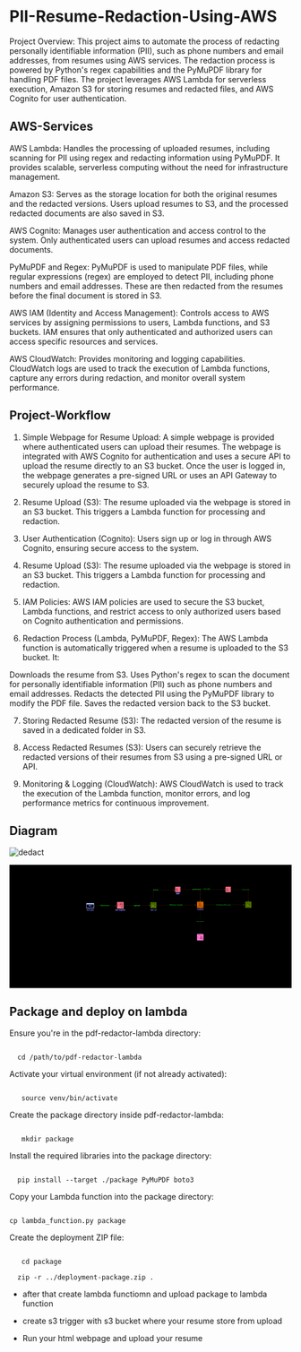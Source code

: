 #              PII-Resume-Redaction-Using-AWS 

Project Overview: This project aims to automate the process of redacting personally identifiable information (PII), such as phone numbers and email addresses, from resumes using AWS services. The redaction process is powered by Python's regex capabilities and the PyMuPDF library for handling PDF files. The project leverages AWS Lambda for serverless execution, Amazon S3 for storing resumes and redacted files, and AWS Cognito for user authentication.


## AWS-Services
AWS Lambda: Handles the processing of uploaded resumes, including scanning for PII using regex and redacting information using PyMuPDF. It provides scalable, serverless computing without the need for infrastructure management.

Amazon S3: Serves as the storage location for both the original resumes and the redacted versions. Users upload resumes to S3, and the processed redacted documents are also saved in S3.

AWS Cognito: Manages user authentication and access control to the system. Only authenticated users can upload resumes and access redacted documents.

PyMuPDF and Regex: PyMuPDF is used to manipulate PDF files, while regular expressions (regex) are employed to detect PII, including phone numbers and email addresses. These are then redacted from the resumes before the final document is stored in S3.

AWS IAM (Identity and Access Management): Controls access to AWS services by assigning permissions to users, Lambda functions, and S3 buckets. IAM ensures that only authenticated and authorized users can access specific resources and services.

AWS CloudWatch: Provides monitoring and logging capabilities. CloudWatch logs are used to track the execution of Lambda functions, capture any errors during redaction, and monitor overall system performance.
## Project-Workflow 

1. Simple Webpage for Resume Upload: A simple webpage is provided where authenticated users can upload their resumes. The webpage is integrated with AWS Cognito for authentication and uses a secure API to upload the resume directly to an S3 bucket. Once the user is logged in, the webpage generates a pre-signed URL or uses an API Gateway to securely upload the resume to S3.

2. Resume Upload (S3): The resume uploaded via the webpage is stored in an S3 bucket. This triggers a Lambda function for processing and redaction. 


3. User Authentication (Cognito): Users sign up or log in through AWS Cognito, ensuring secure access to the system.


4. Resume Upload (S3): The resume uploaded via the webpage is stored in an S3 bucket. This triggers a Lambda function for processing and redaction.


5. IAM Policies: AWS IAM policies are used to secure the S3 bucket, Lambda functions, and restrict access to only authorized users based on Cognito authentication and permissions.

6. Redaction Process (Lambda, PyMuPDF, Regex): The AWS Lambda function is automatically triggered when a resume is uploaded to the S3 bucket. It:

Downloads the resume from S3.
Uses Python's regex to scan the document for personally identifiable information (PII) such as phone numbers and email addresses.
Redacts the detected PII using the PyMuPDF library to modify the PDF file.
Saves the redacted version back to the S3 bucket.

7. Storing Redacted Resume (S3): The redacted version of the resume is saved in a dedicated folder in S3.

8. Access Redacted Resumes (S3): Users can securely retrieve the redacted versions of their resumes from S3 using a pre-signed URL or API.

9. Monitoring & Logging (CloudWatch): AWS CloudWatch is used to track the execution of the Lambda function, monitor errors, and log performance metrics for continuous improvement.
   
## Diagram


![dedact](https://github.com/user-attachments/assets/968a27aa-e6ce-4111-af7f-80653333916b)<?xml version="1.0" encoding="UTF-8"?>
<!-- Do not edit this file with editors other than draw.io -->
<!DOCTYPE svg PUBLIC "-//W3C//DTD SVG 1.1//EN" "http://www.w3.org/Graphics/SVG/1.1/DTD/svg11.dtd">
<svg xmlns="http://www.w3.org/2000/svg" xmlns:xlink="http://www.w3.org/1999/xlink" version="1.1" width="2060px" height="900px" viewBox="-0.5 -0.5 2060 900" class="ge-export-svg-dark" content="&lt;mxfile host=&quot;app.diagrams.net&quot; agent=&quot;Mozilla/5.0 (Windows NT 10.0; Win64; x64) AppleWebKit/537.36 (KHTML, like Gecko) Chrome/130.0.0.0 Safari/537.36 Edg/130.0.0.0&quot; version=&quot;24.8.0&quot; pages=&quot;2&quot; scale=&quot;0.8&quot; border=&quot;10&quot;&gt;&#10;  &lt;diagram name=&quot;Page-1&quot; id=&quot;hhg8g0269vpdV3q3Sgwf&quot;&gt;&#10;    &lt;mxGraphModel dx=&quot;1450&quot; dy=&quot;2922&quot; grid=&quot;1&quot; gridSize=&quot;10&quot; guides=&quot;1&quot; tooltips=&quot;1&quot; connect=&quot;1&quot; arrows=&quot;1&quot; fold=&quot;1&quot; page=&quot;0&quot; pageScale=&quot;1&quot; pageWidth=&quot;850&quot; pageHeight=&quot;1100&quot; background=&quot;none&quot; math=&quot;0&quot; shadow=&quot;0&quot;&gt;&#10;      &lt;root&gt;&#10;        &lt;mxCell id=&quot;0&quot; /&gt;&#10;        &lt;mxCell id=&quot;1&quot; parent=&quot;0&quot; /&gt;&#10;        &lt;mxCell id=&quot;_MvgPftXr2hiwVjIBkv7-18&quot; value=&quot;&quot; style=&quot;edgeStyle=orthogonalEdgeStyle;rounded=1;orthogonalLoop=1;jettySize=auto;html=1;flowAnimation=1;fillColor=#ffe6cc;strokeColor=#d79b00;&quot; parent=&quot;1&quot; target=&quot;_MvgPftXr2hiwVjIBkv7-17&quot; edge=&quot;1&quot;&gt;&#10;          &lt;mxGeometry relative=&quot;1&quot; as=&quot;geometry&quot;&gt;&#10;            &lt;mxPoint x=&quot;428.6999999999998&quot; y=&quot;-1640&quot; as=&quot;sourcePoint&quot; /&gt;&#10;          &lt;/mxGeometry&gt;&#10;        &lt;/mxCell&gt;&#10;        &lt;mxCell id=&quot;_MvgPftXr2hiwVjIBkv7-27&quot; style=&quot;edgeStyle=orthogonalEdgeStyle;rounded=1;orthogonalLoop=1;jettySize=auto;html=1;entryX=0.5;entryY=0;entryDx=0;entryDy=0;entryPerimeter=0;flowAnimation=1;fillColor=#ffe6cc;strokeColor=#d79b00;&quot; parent=&quot;1&quot; target=&quot;_MvgPftXr2hiwVjIBkv7-19&quot; edge=&quot;1&quot;&gt;&#10;          &lt;mxGeometry relative=&quot;1&quot; as=&quot;geometry&quot;&gt;&#10;            &lt;mxPoint x=&quot;430&quot; y=&quot;-1398&quot; as=&quot;sourcePoint&quot; /&gt;&#10;            &lt;mxPoint x=&quot;350&quot; y=&quot;-1398&quot; as=&quot;targetPoint&quot; /&gt;&#10;          &lt;/mxGeometry&gt;&#10;        &lt;/mxCell&gt;&#10;        &lt;mxCell id=&quot;_MvgPftXr2hiwVjIBkv7-29&quot; value=&quot;AWS Cloud&quot; style=&quot;points=[[0,0],[0.25,0],[0.5,0],[0.75,0],[1,0],[1,0.25],[1,0.5],[1,0.75],[1,1],[0.75,1],[0.5,1],[0.25,1],[0,1],[0,0.75],[0,0.5],[0,0.25]];outlineConnect=0;html=1;whiteSpace=wrap;fontSize=12;fontStyle=0;container=1;pointerEvents=0;collapsible=0;recursiveResize=0;shape=mxgraph.aws4.group;grIcon=mxgraph.aws4.group_aws_cloud;verticalAlign=top;align=left;spacingLeft=30;dashed=0;fillColor=none;strokeColor=#E07000;rounded=1;&quot; parent=&quot;1&quot; vertex=&quot;1&quot;&gt;&#10;          &lt;mxGeometry x=&quot;-96.26&quot; y=&quot;-2150&quot; width=&quot;1046.26&quot; height=&quot;2470&quot; as=&quot;geometry&quot; /&gt;&#10;        &lt;/mxCell&gt;&#10;        &lt;mxCell id=&quot;_MvgPftXr2hiwVjIBkv7-9&quot; value=&quot;&quot; style=&quot;points=[[0,0,0],[0.25,0,0],[0.5,0,0],[0.75,0,0],[1,0,0],[0,1,0],[0.25,1,0],[0.5,1,0],[0.75,1,0],[1,1,0],[0,0.25,0],[0,0.5,0],[0,0.75,0],[1,0.25,0],[1,0.5,0],[1,0.75,0]];outlineConnect=0;fontColor=#232F3E;fillColor=#8C4FFF;strokeColor=#ffffff;dashed=0;verticalLabelPosition=bottom;verticalAlign=top;align=center;html=1;fontSize=12;fontStyle=0;aspect=fixed;shape=mxgraph.aws4.resourceIcon;resIcon=mxgraph.aws4.cloudfront;rounded=1;&quot; parent=&quot;_MvgPftXr2hiwVjIBkv7-29&quot; vertex=&quot;1&quot;&gt;&#10;          &lt;mxGeometry x=&quot;503.52&quot; y=&quot;470&quot; width=&quot;38&quot; height=&quot;38&quot; as=&quot;geometry&quot; /&gt;&#10;        &lt;/mxCell&gt;&#10;        &lt;mxCell id=&quot;_MvgPftXr2hiwVjIBkv7-7&quot; value=&quot;&quot; style=&quot;points=[[0,0,0],[0.25,0,0],[0.5,0,0],[0.75,0,0],[1,0,0],[0,1,0],[0.25,1,0],[0.5,1,0],[0.75,1,0],[1,1,0],[0,0.25,0],[0,0.5,0],[0,0.75,0],[1,0.25,0],[1,0.5,0],[1,0.75,0]];outlineConnect=0;fontColor=#232F3E;fillColor=#8C4FFF;strokeColor=#ffffff;dashed=0;verticalLabelPosition=bottom;verticalAlign=top;align=center;html=1;fontSize=12;fontStyle=0;aspect=fixed;shape=mxgraph.aws4.resourceIcon;resIcon=mxgraph.aws4.route_53;rounded=1;&quot; parent=&quot;_MvgPftXr2hiwVjIBkv7-29&quot; vertex=&quot;1&quot;&gt;&#10;          &lt;mxGeometry x=&quot;503.52&quot; y=&quot;350&quot; width=&quot;38&quot; height=&quot;38&quot; as=&quot;geometry&quot; /&gt;&#10;        &lt;/mxCell&gt;&#10;        &lt;mxCell id=&quot;_MvgPftXr2hiwVjIBkv7-10&quot; value=&quot;&quot; style=&quot;edgeStyle=orthogonalEdgeStyle;rounded=1;orthogonalLoop=1;jettySize=auto;html=1;flowAnimation=1;fillColor=#ffe6cc;strokeColor=#d79b00;&quot; parent=&quot;_MvgPftXr2hiwVjIBkv7-29&quot; source=&quot;_MvgPftXr2hiwVjIBkv7-7&quot; target=&quot;_MvgPftXr2hiwVjIBkv7-9&quot; edge=&quot;1&quot;&gt;&#10;          &lt;mxGeometry relative=&quot;1&quot; as=&quot;geometry&quot; /&gt;&#10;        &lt;/mxCell&gt;&#10;        &lt;mxCell id=&quot;_MvgPftXr2hiwVjIBkv7-5&quot; value=&quot;&quot; style=&quot;points=[[0,0,0],[0.25,0,0],[0.5,0,0],[0.75,0,0],[1,0,0],[0,1,0],[0.25,1,0],[0.5,1,0],[0.75,1,0],[1,1,0],[0,0.25,0],[0,0.5,0],[0,0.75,0],[1,0.25,0],[1,0.5,0],[1,0.75,0]];outlineConnect=0;fontColor=#232F3E;fillColor=#DD344C;strokeColor=#ffffff;dashed=0;verticalLabelPosition=bottom;verticalAlign=top;align=center;html=1;fontSize=12;fontStyle=0;aspect=fixed;shape=mxgraph.aws4.resourceIcon;resIcon=mxgraph.aws4.waf;rounded=1;&quot; parent=&quot;_MvgPftXr2hiwVjIBkv7-29&quot; vertex=&quot;1&quot;&gt;&#10;          &lt;mxGeometry x=&quot;501.52&quot; y=&quot;230&quot; width=&quot;40&quot; height=&quot;40&quot; as=&quot;geometry&quot; /&gt;&#10;        &lt;/mxCell&gt;&#10;        &lt;mxCell id=&quot;_MvgPftXr2hiwVjIBkv7-8&quot; value=&quot;&quot; style=&quot;edgeStyle=orthogonalEdgeStyle;rounded=1;orthogonalLoop=1;jettySize=auto;html=1;flowAnimation=1;fillColor=#f8cecc;strokeColor=#b85450;&quot; parent=&quot;_MvgPftXr2hiwVjIBkv7-29&quot; source=&quot;_MvgPftXr2hiwVjIBkv7-5&quot; target=&quot;_MvgPftXr2hiwVjIBkv7-7&quot; edge=&quot;1&quot;&gt;&#10;          &lt;mxGeometry relative=&quot;1&quot; as=&quot;geometry&quot; /&gt;&#10;        &lt;/mxCell&gt;&#10;        &lt;mxCell id=&quot;Id4pZpc_ySI8koC-BocQ-6&quot; value=&quot;&quot; style=&quot;edgeStyle=orthogonalEdgeStyle;rounded=0;orthogonalLoop=1;jettySize=auto;html=1;fillColor=#ffe6cc;strokeColor=#d79b00;flowAnimation=1;&quot; edge=&quot;1&quot; parent=&quot;_MvgPftXr2hiwVjIBkv7-29&quot; source=&quot;_MvgPftXr2hiwVjIBkv7-28&quot; target=&quot;_MvgPftXr2hiwVjIBkv7-5&quot;&gt;&#10;          &lt;mxGeometry relative=&quot;1&quot; as=&quot;geometry&quot; /&gt;&#10;        &lt;/mxCell&gt;&#10;        &lt;mxCell id=&quot;_MvgPftXr2hiwVjIBkv7-28&quot; value=&quot;&quot; style=&quot;outlineConnect=0;fontColor=#232F3E;gradientColor=none;fillColor=#232F3D;strokeColor=none;dashed=0;verticalLabelPosition=bottom;verticalAlign=top;align=center;html=1;fontSize=12;fontStyle=0;aspect=fixed;pointerEvents=1;shape=mxgraph.aws4.users;rounded=1;&quot; parent=&quot;_MvgPftXr2hiwVjIBkv7-29&quot; vertex=&quot;1&quot;&gt;&#10;          &lt;mxGeometry x=&quot;498.52&quot; y=&quot;90&quot; width=&quot;48&quot; height=&quot;48&quot; as=&quot;geometry&quot; /&gt;&#10;        &lt;/mxCell&gt;&#10;        &lt;mxCell id=&quot;_MvgPftXr2hiwVjIBkv7-32&quot; value=&quot;s&quot; style=&quot;points=[[0,0],[0.25,0],[0.5,0],[0.75,0],[1,0],[1,0.25],[1,0.5],[1,0.75],[1,1],[0.75,1],[0.5,1],[0.25,1],[0,1],[0,0.75],[0,0.5],[0,0.25]];outlineConnect=0;gradientColor=none;html=1;whiteSpace=wrap;container=1;pointerEvents=0;collapsible=0;recursiveResize=0;shape=mxgraph.aws4.group;grIcon=mxgraph.aws4.group_vpc2;strokeColor=#6666FF;fillColor=none;verticalAlign=bottom;align=right;spacingLeft=30;dashed=0;labelPosition=center;verticalLabelPosition=top;textDirection=ltr;rounded=1;fontStyle=1&quot; parent=&quot;1&quot; vertex=&quot;1&quot;&gt;&#10;          &lt;mxGeometry x=&quot;-20&quot; y=&quot;-1608&quot; width=&quot;930&quot; height=&quot;1630&quot; as=&quot;geometry&quot; /&gt;&#10;        &lt;/mxCell&gt;&#10;        &lt;mxCell id=&quot;_MvgPftXr2hiwVjIBkv7-34&quot; value=&quot;&quot; style=&quot;edgeStyle=orthogonalEdgeStyle;rounded=1;orthogonalLoop=1;jettySize=auto;html=1;entryX=0.42;entryY=0;entryDx=0;entryDy=0;entryPerimeter=0;flowAnimation=1;fillColor=#ffe6cc;strokeColor=#d79b00;&quot; parent=&quot;_MvgPftXr2hiwVjIBkv7-32&quot; target=&quot;_MvgPftXr2hiwVjIBkv7-33&quot; edge=&quot;1&quot;&gt;&#10;          &lt;mxGeometry relative=&quot;1&quot; as=&quot;geometry&quot;&gt;&#10;            &lt;mxPoint x=&quot;450&quot; y=&quot;211&quot; as=&quot;sourcePoint&quot; /&gt;&#10;            &lt;mxPoint x=&quot;510&quot; y=&quot;349&quot; as=&quot;targetPoint&quot; /&gt;&#10;          &lt;/mxGeometry&gt;&#10;        &lt;/mxCell&gt;&#10;        &lt;mxCell id=&quot;_MvgPftXr2hiwVjIBkv7-17&quot; value=&quot;&quot; style=&quot;points=[[0,0,0],[0.25,0,0],[0.5,0,0],[0.75,0,0],[1,0,0],[0,1,0],[0.25,1,0],[0.5,1,0],[0.75,1,0],[1,1,0],[0,0.25,0],[0,0.5,0],[0,0.75,0],[1,0.25,0],[1,0.5,0],[1,0.75,0]];outlineConnect=0;fontColor=#232F3E;fillColor=#ED7100;strokeColor=#ffffff;dashed=0;verticalLabelPosition=bottom;verticalAlign=top;align=center;html=1;fontSize=12;fontStyle=0;aspect=fixed;shape=mxgraph.aws4.resourceIcon;resIcon=mxgraph.aws4.elastic_load_balancing;rounded=1;&quot; parent=&quot;_MvgPftXr2hiwVjIBkv7-32&quot; vertex=&quot;1&quot;&gt;&#10;          &lt;mxGeometry x=&quot;427.26&quot; y=&quot;80&quot; width=&quot;42.74&quot; height=&quot;42.74&quot; as=&quot;geometry&quot; /&gt;&#10;        &lt;/mxCell&gt;&#10;        &lt;mxCell id=&quot;_MvgPftXr2hiwVjIBkv7-33&quot; value=&quot;&quot; style=&quot;shape=waypoint;size=6;pointerEvents=1;points=[];fillColor=#ED7100;resizable=0;rotatable=0;perimeter=centerPerimeter;snapToPoint=1;verticalAlign=top;strokeColor=#ffffff;fontColor=#232F3E;dashed=0;fontStyle=0;rounded=1;&quot; parent=&quot;_MvgPftXr2hiwVjIBkv7-32&quot; vertex=&quot;1&quot;&gt;&#10;          &lt;mxGeometry x=&quot;520&quot; y=&quot;288&quot; width=&quot;20&quot; height=&quot;20&quot; as=&quot;geometry&quot; /&gt;&#10;        &lt;/mxCell&gt;&#10;        &lt;mxCell id=&quot;Id4pZpc_ySI8koC-BocQ-23&quot; style=&quot;edgeStyle=orthogonalEdgeStyle;rounded=0;orthogonalLoop=1;jettySize=auto;html=1;exitX=0.5;exitY=1;exitDx=0;exitDy=0;exitPerimeter=0;fillColor=#ffe6cc;strokeColor=#d79b00;flowAnimation=1;&quot; edge=&quot;1&quot; parent=&quot;_MvgPftXr2hiwVjIBkv7-32&quot; source=&quot;_MvgPftXr2hiwVjIBkv7-20&quot;&gt;&#10;          &lt;mxGeometry relative=&quot;1&quot; as=&quot;geometry&quot;&gt;&#10;            &lt;mxPoint x=&quot;450&quot; y=&quot;418&quot; as=&quot;targetPoint&quot; /&gt;&#10;          &lt;/mxGeometry&gt;&#10;        &lt;/mxCell&gt;&#10;        &lt;mxCell id=&quot;_MvgPftXr2hiwVjIBkv7-20&quot; value=&quot;&quot; style=&quot;points=[[0,0,0],[0.25,0,0],[0.5,0,0],[0.75,0,0],[1,0,0],[0,1,0],[0.25,1,0],[0.5,1,0],[0.75,1,0],[1,1,0],[0,0.25,0],[0,0.5,0],[0,0.75,0],[1,0.25,0],[1,0.5,0],[1,0.75,0]];outlineConnect=0;fontColor=#232F3E;fillColor=#ED7100;strokeColor=#ffffff;dashed=0;verticalLabelPosition=bottom;verticalAlign=top;align=center;html=1;fontSize=12;fontStyle=0;aspect=fixed;shape=mxgraph.aws4.resourceIcon;resIcon=mxgraph.aws4.ec2;rounded=1;&quot; parent=&quot;_MvgPftXr2hiwVjIBkv7-32&quot; vertex=&quot;1&quot;&gt;&#10;          &lt;mxGeometry x=&quot;511&quot; y=&quot;290&quot; width=&quot;38&quot; height=&quot;38&quot; as=&quot;geometry&quot; /&gt;&#10;        &lt;/mxCell&gt;&#10;        &lt;mxCell id=&quot;Id4pZpc_ySI8koC-BocQ-20&quot; style=&quot;edgeStyle=orthogonalEdgeStyle;rounded=0;orthogonalLoop=1;jettySize=auto;html=1;exitX=0.5;exitY=1;exitDx=0;exitDy=0;exitPerimeter=0;flowAnimation=1;fillColor=#ffe6cc;strokeColor=#d79b00;&quot; edge=&quot;1&quot; parent=&quot;_MvgPftXr2hiwVjIBkv7-32&quot; source=&quot;_MvgPftXr2hiwVjIBkv7-21&quot; target=&quot;Id4pZpc_ySI8koC-BocQ-10&quot;&gt;&#10;          &lt;mxGeometry relative=&quot;1&quot; as=&quot;geometry&quot; /&gt;&#10;        &lt;/mxCell&gt;&#10;        &lt;mxCell id=&quot;_MvgPftXr2hiwVjIBkv7-21&quot; value=&quot;&quot; style=&quot;points=[[0,0,0],[0.25,0,0],[0.5,0,0],[0.75,0,0],[1,0,0],[0,1,0],[0.25,1,0],[0.5,1,0],[0.75,1,0],[1,1,0],[0,0.25,0],[0,0.5,0],[0,0.75,0],[1,0.25,0],[1,0.5,0],[1,0.75,0]];outlineConnect=0;fontColor=#232F3E;fillColor=#ED7100;strokeColor=#ffffff;dashed=0;verticalLabelPosition=bottom;verticalAlign=top;align=center;html=1;fontSize=12;fontStyle=0;aspect=fixed;shape=mxgraph.aws4.resourceIcon;resIcon=mxgraph.aws4.ec2;rounded=1;&quot; parent=&quot;_MvgPftXr2hiwVjIBkv7-32&quot; vertex=&quot;1&quot;&gt;&#10;          &lt;mxGeometry x=&quot;430&quot; y=&quot;288&quot; width=&quot;40&quot; height=&quot;40&quot; as=&quot;geometry&quot; /&gt;&#10;        &lt;/mxCell&gt;&#10;        &lt;mxCell id=&quot;_MvgPftXr2hiwVjIBkv7-25&quot; value=&quot;&quot; style=&quot;edgeStyle=orthogonalEdgeStyle;rounded=1;orthogonalLoop=1;jettySize=auto;html=1;fillColor=#ffe6cc;strokeColor=#d79b00;flowAnimation=1;&quot; parent=&quot;_MvgPftXr2hiwVjIBkv7-32&quot; source=&quot;_MvgPftXr2hiwVjIBkv7-17&quot; target=&quot;_MvgPftXr2hiwVjIBkv7-21&quot; edge=&quot;1&quot;&gt;&#10;          &lt;mxGeometry relative=&quot;1&quot; as=&quot;geometry&quot; /&gt;&#10;        &lt;/mxCell&gt;&#10;        &lt;mxCell id=&quot;Id4pZpc_ySI8koC-BocQ-24&quot; style=&quot;edgeStyle=orthogonalEdgeStyle;rounded=0;orthogonalLoop=1;jettySize=auto;html=1;exitX=0.5;exitY=1;exitDx=0;exitDy=0;exitPerimeter=0;fillColor=#ffe6cc;strokeColor=#d79b00;flowAnimation=1;&quot; edge=&quot;1&quot; parent=&quot;_MvgPftXr2hiwVjIBkv7-32&quot; source=&quot;_MvgPftXr2hiwVjIBkv7-19&quot;&gt;&#10;          &lt;mxGeometry relative=&quot;1&quot; as=&quot;geometry&quot;&gt;&#10;            &lt;mxPoint x=&quot;450&quot; y=&quot;418&quot; as=&quot;targetPoint&quot; /&gt;&#10;          &lt;/mxGeometry&gt;&#10;        &lt;/mxCell&gt;&#10;        &lt;mxCell id=&quot;_MvgPftXr2hiwVjIBkv7-19&quot; value=&quot;&quot; style=&quot;points=[[0,0,0],[0.25,0,0],[0.5,0,0],[0.75,0,0],[1,0,0],[0,1,0],[0.25,1,0],[0.5,1,0],[0.75,1,0],[1,1,0],[0,0.25,0],[0,0.5,0],[0,0.75,0],[1,0.25,0],[1,0.5,0],[1,0.75,0]];outlineConnect=0;fontColor=#232F3E;fillColor=#ED7100;strokeColor=#ffffff;dashed=0;verticalLabelPosition=bottom;verticalAlign=top;align=center;html=1;fontSize=12;fontStyle=0;aspect=fixed;shape=mxgraph.aws4.resourceIcon;resIcon=mxgraph.aws4.ec2;rounded=1;&quot; parent=&quot;_MvgPftXr2hiwVjIBkv7-32&quot; vertex=&quot;1&quot;&gt;&#10;          &lt;mxGeometry x=&quot;350&quot; y=&quot;288&quot; width=&quot;38&quot; height=&quot;38&quot; as=&quot;geometry&quot; /&gt;&#10;        &lt;/mxCell&gt;&#10;        &lt;mxCell id=&quot;Id4pZpc_ySI8koC-BocQ-7&quot; value=&quot;&quot; style=&quot;sketch=0;points=[[0,0,0],[0.25,0,0],[0.5,0,0],[0.75,0,0],[1,0,0],[0,1,0],[0.25,1,0],[0.5,1,0],[0.75,1,0],[1,1,0],[0,0.25,0],[0,0.5,0],[0,0.75,0],[1,0.25,0],[1,0.5,0],[1,0.75,0]];outlineConnect=0;fontColor=#232F3E;fillColor=#C925D1;strokeColor=#ffffff;dashed=0;verticalLabelPosition=bottom;verticalAlign=top;align=center;html=1;fontSize=12;fontStyle=0;aspect=fixed;shape=mxgraph.aws4.resourceIcon;resIcon=mxgraph.aws4.aurora;&quot; vertex=&quot;1&quot; parent=&quot;_MvgPftXr2hiwVjIBkv7-32&quot;&gt;&#10;          &lt;mxGeometry x=&quot;431.19&quot; y=&quot;1018&quot; width=&quot;37.63&quot; height=&quot;37.63&quot; as=&quot;geometry&quot; /&gt;&#10;        &lt;/mxCell&gt;&#10;        &lt;mxCell id=&quot;Id4pZpc_ySI8koC-BocQ-9&quot; value=&quot;&quot; style=&quot;sketch=0;points=[[0,0,0],[0.25,0,0],[0.5,0,0],[0.75,0,0],[1,0,0],[0,1,0],[0.25,1,0],[0.5,1,0],[0.75,1,0],[1,1,0],[0,0.25,0],[0,0.5,0],[0,0.75,0],[1,0.25,0],[1,0.5,0],[1,0.75,0]];outlineConnect=0;fontColor=#232F3E;fillColor=#C925D1;strokeColor=#ffffff;dashed=0;verticalLabelPosition=bottom;verticalAlign=top;align=center;html=1;fontSize=12;fontStyle=0;aspect=fixed;shape=mxgraph.aws4.resourceIcon;resIcon=mxgraph.aws4.database;&quot; vertex=&quot;1&quot; parent=&quot;_MvgPftXr2hiwVjIBkv7-32&quot;&gt;&#10;          &lt;mxGeometry x=&quot;312&quot; y=&quot;1018&quot; width=&quot;38&quot; height=&quot;38&quot; as=&quot;geometry&quot; /&gt;&#10;        &lt;/mxCell&gt;&#10;        &lt;mxCell id=&quot;Id4pZpc_ySI8koC-BocQ-8&quot; value=&quot;&quot; style=&quot;sketch=0;points=[[0,0,0],[0.25,0,0],[0.5,0,0],[0.75,0,0],[1,0,0],[0,1,0],[0.25,1,0],[0.5,1,0],[0.75,1,0],[1,1,0],[0,0.25,0],[0,0.5,0],[0,0.75,0],[1,0.25,0],[1,0.5,0],[1,0.75,0]];outlineConnect=0;fontColor=#232F3E;fillColor=#C925D1;strokeColor=#ffffff;dashed=0;verticalLabelPosition=bottom;verticalAlign=top;align=center;html=1;fontSize=12;fontStyle=0;aspect=fixed;shape=mxgraph.aws4.resourceIcon;resIcon=mxgraph.aws4.database;&quot; vertex=&quot;1&quot; parent=&quot;_MvgPftXr2hiwVjIBkv7-32&quot;&gt;&#10;          &lt;mxGeometry x=&quot;549&quot; y=&quot;1018&quot; width=&quot;38&quot; height=&quot;38&quot; as=&quot;geometry&quot; /&gt;&#10;        &lt;/mxCell&gt;&#10;        &lt;mxCell id=&quot;Id4pZpc_ySI8koC-BocQ-26&quot; style=&quot;edgeStyle=orthogonalEdgeStyle;rounded=0;orthogonalLoop=1;jettySize=auto;html=1;fillColor=#ffe6cc;strokeColor=#d79b00;flowAnimation=1;&quot; edge=&quot;1&quot; parent=&quot;_MvgPftXr2hiwVjIBkv7-32&quot; source=&quot;Id4pZpc_ySI8koC-BocQ-10&quot; target=&quot;Id4pZpc_ySI8koC-BocQ-7&quot;&gt;&#10;          &lt;mxGeometry relative=&quot;1&quot; as=&quot;geometry&quot; /&gt;&#10;        &lt;/mxCell&gt;&#10;        &lt;mxCell id=&quot;Id4pZpc_ySI8koC-BocQ-10&quot; value=&quot;&quot; style=&quot;sketch=0;outlineConnect=0;fontColor=#232F3E;gradientColor=none;fillColor=#8C4FFF;strokeColor=none;dashed=0;verticalLabelPosition=bottom;verticalAlign=top;align=center;html=1;fontSize=12;fontStyle=0;aspect=fixed;pointerEvents=1;shape=mxgraph.aws4.nat_gateway;direction=south;&quot; vertex=&quot;1&quot; parent=&quot;_MvgPftXr2hiwVjIBkv7-32&quot;&gt;&#10;          &lt;mxGeometry x=&quot;432&quot; y=&quot;808&quot; width=&quot;38&quot; height=&quot;38&quot; as=&quot;geometry&quot; /&gt;&#10;        &lt;/mxCell&gt;&#10;        &lt;mxCell id=&quot;HP4sLk7ehqVEOG1jP3_h-1&quot; value=&quot;&amp;lt;font style=&amp;quot;font-size: 21px;&amp;quot; color=&amp;quot;#009900&amp;quot;&amp;gt;&amp;amp;nbsp; &amp;amp;nbsp;Public Subnet&amp;lt;/font&amp;gt;&quot; style=&quot;whiteSpace=wrap;html=1;fillColor=none;dashed=1;strokeColor=#009900;align=left;labelPosition=center;verticalLabelPosition=middle;verticalAlign=top;horizontal=1;&quot; vertex=&quot;1&quot; parent=&quot;_MvgPftXr2hiwVjIBkv7-32&quot;&gt;&#10;          &lt;mxGeometry x=&quot;60&quot; y=&quot;168&quot; width=&quot;790&quot; height=&quot;350&quot; as=&quot;geometry&quot; /&gt;&#10;        &lt;/mxCell&gt;&#10;        &lt;mxCell id=&quot;HP4sLk7ehqVEOG1jP3_h-2&quot; value=&quot;&amp;amp;nbsp; &amp;amp;nbsp;Private subnet&quot; style=&quot;rounded=0;whiteSpace=wrap;html=1;fillColor=none;dashed=1;strokeColor=#b536ce;align=left;verticalAlign=top;fontColor=#6666FF;fontSize=21;fontStyle=1&quot; vertex=&quot;1&quot; parent=&quot;_MvgPftXr2hiwVjIBkv7-32&quot;&gt;&#10;          &lt;mxGeometry x=&quot;30&quot; y=&quot;750&quot; width=&quot;860&quot; height=&quot;458&quot; as=&quot;geometry&quot; /&gt;&#10;        &lt;/mxCell&gt;&#10;        &lt;mxCell id=&quot;HP4sLk7ehqVEOG1jP3_h-3&quot; style=&quot;edgeStyle=orthogonalEdgeStyle;rounded=0;orthogonalLoop=1;jettySize=auto;html=1;entryX=0.5;entryY=0;entryDx=0;entryDy=0;entryPerimeter=0;flowAnimation=1;fillColor=#fad7ac;strokeColor=#b46504;&quot; edge=&quot;1&quot; parent=&quot;_MvgPftXr2hiwVjIBkv7-32&quot; target=&quot;Id4pZpc_ySI8koC-BocQ-8&quot;&gt;&#10;          &lt;mxGeometry relative=&quot;1&quot; as=&quot;geometry&quot;&gt;&#10;            &lt;mxPoint x=&quot;450&quot; y=&quot;928&quot; as=&quot;sourcePoint&quot; /&gt;&#10;          &lt;/mxGeometry&gt;&#10;        &lt;/mxCell&gt;&#10;        &lt;mxCell id=&quot;HP4sLk7ehqVEOG1jP3_h-4&quot; style=&quot;edgeStyle=orthogonalEdgeStyle;rounded=0;orthogonalLoop=1;jettySize=auto;html=1;entryX=0.25;entryY=0;entryDx=0;entryDy=0;entryPerimeter=0;fillColor=#fad7ac;strokeColor=#b46504;flowAnimation=1;&quot; edge=&quot;1&quot; parent=&quot;_MvgPftXr2hiwVjIBkv7-32&quot; target=&quot;Id4pZpc_ySI8koC-BocQ-9&quot;&gt;&#10;          &lt;mxGeometry relative=&quot;1&quot; as=&quot;geometry&quot;&gt;&#10;            &lt;mxPoint x=&quot;450&quot; y=&quot;928&quot; as=&quot;sourcePoint&quot; /&gt;&#10;          &lt;/mxGeometry&gt;&#10;        &lt;/mxCell&gt;&#10;      &lt;/root&gt;&#10;    &lt;/mxGraphModel&gt;&#10;  &lt;/diagram&gt;&#10;  &lt;diagram id=&quot;e2IHyXMOINzm0iececIZ&quot; name=&quot;Page-2&quot;&gt;&#10;    &lt;mxGraphModel dx=&quot;2742&quot; dy=&quot;565&quot; grid=&quot;1&quot; gridSize=&quot;10&quot; guides=&quot;1&quot; tooltips=&quot;1&quot; connect=&quot;1&quot; arrows=&quot;1&quot; fold=&quot;1&quot; page=&quot;1&quot; pageScale=&quot;1&quot; pageWidth=&quot;850&quot; pageHeight=&quot;1100&quot; math=&quot;0&quot; shadow=&quot;0&quot;&gt;&#10;      &lt;root&gt;&#10;        &lt;mxCell id=&quot;0&quot; /&gt;&#10;        &lt;mxCell id=&quot;1&quot; parent=&quot;0&quot; /&gt;&#10;        &lt;mxCell id=&quot;W5sq3I9sPJh_t67EyDvJ-7&quot; value=&quot;&amp;lt;font color=&amp;quot;#00cc00&amp;quot; style=&amp;quot;font-size: 15px;&amp;quot;&amp;gt;Athenticate&amp;lt;/font&amp;gt;&quot; style=&quot;edgeStyle=orthogonalEdgeStyle;rounded=0;orthogonalLoop=1;jettySize=auto;html=1;flowAnimation=1;fillColor=#fad7ac;strokeColor=#b46504;fontStyle=1;fontSize=15;&quot; parent=&quot;1&quot; source=&quot;W5sq3I9sPJh_t67EyDvJ-3&quot; edge=&quot;1&quot;&gt;&#10;          &lt;mxGeometry relative=&quot;1&quot; as=&quot;geometry&quot;&gt;&#10;            &lt;mxPoint x=&quot;-740&quot; y=&quot;362.19999999999993&quot; as=&quot;targetPoint&quot; /&gt;&#10;          &lt;/mxGeometry&gt;&#10;        &lt;/mxCell&gt;&#10;        &lt;mxCell id=&quot;W5sq3I9sPJh_t67EyDvJ-3&quot; value=&quot;web page&quot; style=&quot;sketch=0;aspect=fixed;pointerEvents=1;shadow=0;dashed=0;html=1;strokeColor=none;labelPosition=center;verticalLabelPosition=bottom;verticalAlign=top;align=center;fillColor=#00188D;shape=mxgraph.mscae.enterprise.application;fontColor=#6666FF;fontSize=15;fontStyle=1&quot; parent=&quot;1&quot; vertex=&quot;1&quot;&gt;&#10;          &lt;mxGeometry x=&quot;-1010&quot; y=&quot;338.4&quot; width=&quot;70&quot; height=&quot;47.6&quot; as=&quot;geometry&quot; /&gt;&#10;        &lt;/mxCell&gt;&#10;        &lt;mxCell id=&quot;W5sq3I9sPJh_t67EyDvJ-10&quot; value=&quot;&amp;lt;b style=&amp;quot;font-size: 16px;&amp;quot;&amp;gt;upload&amp;lt;/b&amp;gt;&quot; style=&quot;edgeStyle=orthogonalEdgeStyle;rounded=0;orthogonalLoop=1;jettySize=auto;html=1;fontColor=#009900;fillColor=#fad7ac;strokeColor=#b46504;flowAnimation=1;fontSize=16;&quot; parent=&quot;1&quot; source=&quot;W5sq3I9sPJh_t67EyDvJ-4&quot; edge=&quot;1&quot;&gt;&#10;          &lt;mxGeometry relative=&quot;1&quot; as=&quot;geometry&quot;&gt;&#10;            &lt;mxPoint x=&quot;-430&quot; y=&quot;358&quot; as=&quot;targetPoint&quot; /&gt;&#10;          &lt;/mxGeometry&gt;&#10;        &lt;/mxCell&gt;&#10;        &lt;mxCell id=&quot;W5sq3I9sPJh_t67EyDvJ-4&quot; value=&quot;aws coginito&quot; style=&quot;sketch=0;points=[[0,0,0],[0.25,0,0],[0.5,0,0],[0.75,0,0],[1,0,0],[0,1,0],[0.25,1,0],[0.5,1,0],[0.75,1,0],[1,1,0],[0,0.25,0],[0,0.5,0],[0,0.75,0],[1,0.25,0],[1,0.5,0],[1,0.75,0]];outlineConnect=0;fontColor=#3333FF;fillColor=#DD344C;strokeColor=#ffffff;dashed=0;verticalLabelPosition=bottom;verticalAlign=top;align=center;html=1;fontSize=15;fontStyle=1;aspect=fixed;shape=mxgraph.aws4.resourceIcon;resIcon=mxgraph.aws4.cognito;&quot; parent=&quot;1&quot; vertex=&quot;1&quot;&gt;&#10;          &lt;mxGeometry x=&quot;-730&quot; y=&quot;328&quot; width=&quot;60&quot; height=&quot;60&quot; as=&quot;geometry&quot; /&gt;&#10;        &lt;/mxCell&gt;&#10;        &lt;mxCell id=&quot;W5sq3I9sPJh_t67EyDvJ-15&quot; value=&quot;&amp;lt;font style=&amp;quot;font-size: 15px;&amp;quot;&amp;gt;Retrieve resume&amp;lt;/font&amp;gt;&quot; style=&quot;edgeStyle=orthogonalEdgeStyle;rounded=0;orthogonalLoop=1;jettySize=auto;html=1;fillColor=#fad7ac;strokeColor=#b46504;fontStyle=1;flowAnimation=1;fontSize=15;fontColor=#00CC00;&quot; parent=&quot;1&quot; source=&quot;W5sq3I9sPJh_t67EyDvJ-9&quot; edge=&quot;1&quot;&gt;&#10;          &lt;mxGeometry relative=&quot;1&quot; as=&quot;geometry&quot;&gt;&#10;            &lt;mxPoint x=&quot;-10&quot; y=&quot;355.5&quot; as=&quot;targetPoint&quot; /&gt;&#10;          &lt;/mxGeometry&gt;&#10;        &lt;/mxCell&gt;&#10;        &lt;mxCell id=&quot;W5sq3I9sPJh_t67EyDvJ-17&quot; value=&quot;access&quot; style=&quot;edgeStyle=orthogonalEdgeStyle;rounded=0;orthogonalLoop=1;jettySize=auto;html=1;fillColor=#fad7ac;strokeColor=#b46504;flowAnimation=1;align=right;fontColor=#009900;fontStyle=1;fontSize=14;&quot; parent=&quot;1&quot; edge=&quot;1&quot;&gt;&#10;          &lt;mxGeometry relative=&quot;1&quot; as=&quot;geometry&quot;&gt;&#10;            &lt;mxPoint x=&quot;-210&quot; y=&quot;214.5&quot; as=&quot;targetPoint&quot; /&gt;&#10;            &lt;mxPoint x=&quot;-399&quot; y=&quot;324.5&quot; as=&quot;sourcePoint&quot; /&gt;&#10;            &lt;Array as=&quot;points&quot;&gt;&#10;              &lt;mxPoint x=&quot;-399&quot; y=&quot;220&quot; /&gt;&#10;              &lt;mxPoint x=&quot;-209&quot; y=&quot;220&quot; /&gt;&#10;            &lt;/Array&gt;&#10;          &lt;/mxGeometry&gt;&#10;        &lt;/mxCell&gt;&#10;        &lt;mxCell id=&quot;W5sq3I9sPJh_t67EyDvJ-9&quot; value=&quot;aws s3&quot; style=&quot;sketch=0;points=[[0,0,0],[0.25,0,0],[0.5,0,0],[0.75,0,0],[1,0,0],[0,1,0],[0.25,1,0],[0.5,1,0],[0.75,1,0],[1,1,0],[0,0.25,0],[0,0.5,0],[0,0.75,0],[1,0.25,0],[1,0.5,0],[1,0.75,0]];outlineConnect=0;fontColor=#3333FF;fillColor=#7AA116;strokeColor=#ffffff;dashed=0;verticalLabelPosition=bottom;verticalAlign=top;align=center;html=1;fontSize=18;fontStyle=0;aspect=fixed;shape=mxgraph.aws4.resourceIcon;resIcon=mxgraph.aws4.s3;&quot; parent=&quot;1&quot; vertex=&quot;1&quot;&gt;&#10;          &lt;mxGeometry x=&quot;-425&quot; y=&quot;330&quot; width=&quot;53&quot; height=&quot;53&quot; as=&quot;geometry&quot; /&gt;&#10;        &lt;/mxCell&gt;&#10;        &lt;mxCell id=&quot;W5sq3I9sPJh_t67EyDvJ-11&quot; value=&quot;IAM&quot; style=&quot;sketch=0;points=[[0,0,0],[0.25,0,0],[0.5,0,0],[0.75,0,0],[1,0,0],[0,1,0],[0.25,1,0],[0.5,1,0],[0.75,1,0],[1,1,0],[0,0.25,0],[0,0.5,0],[0,0.75,0],[1,0.25,0],[1,0.5,0],[1,0.75,0]];outlineConnect=0;fontColor=#3333FF;fillColor=#DD344C;strokeColor=#ffffff;dashed=0;verticalLabelPosition=bottom;verticalAlign=top;align=center;html=1;fontSize=17;fontStyle=1;aspect=fixed;shape=mxgraph.aws4.resourceIcon;resIcon=mxgraph.aws4.identity_and_access_management;&quot; parent=&quot;1&quot; vertex=&quot;1&quot;&gt;&#10;          &lt;mxGeometry x=&quot;-200&quot; y=&quot;189&quot; width=&quot;48&quot; height=&quot;48&quot; as=&quot;geometry&quot; /&gt;&#10;        &lt;/mxCell&gt;&#10;        &lt;mxCell id=&quot;W5sq3I9sPJh_t67EyDvJ-21&quot; value=&quot;Redacted Resume&quot; style=&quot;edgeStyle=orthogonalEdgeStyle;rounded=0;orthogonalLoop=1;jettySize=auto;html=1;exitX=1;exitY=0.5;exitDx=0;exitDy=0;exitPerimeter=0;flowAnimation=1;fillColor=#fad7ac;strokeColor=#b46504;fontStyle=1;fontColor=#42d818;fontSize=15;&quot; parent=&quot;1&quot; source=&quot;W5sq3I9sPJh_t67EyDvJ-12&quot; edge=&quot;1&quot;&gt;&#10;          &lt;mxGeometry relative=&quot;1&quot; as=&quot;geometry&quot;&gt;&#10;            &lt;mxPoint x=&quot;430&quot; y=&quot;354&quot; as=&quot;targetPoint&quot; /&gt;&#10;          &lt;/mxGeometry&gt;&#10;        &lt;/mxCell&gt;&#10;        &lt;mxCell id=&quot;W5sq3I9sPJh_t67EyDvJ-12&quot; value=&quot;Lambda&quot; style=&quot;sketch=0;points=[[0,0,0],[0.25,0,0],[0.5,0,0],[0.75,0,0],[1,0,0],[0,1,0],[0.25,1,0],[0.5,1,0],[0.75,1,0],[1,1,0],[0,0.25,0],[0,0.5,0],[0,0.75,0],[1,0.25,0],[1,0.5,0],[1,0.75,0]];outlineConnect=0;fontColor=#6666FF;fillColor=#ED7100;strokeColor=#ffffff;dashed=0;verticalLabelPosition=bottom;verticalAlign=top;align=center;html=1;fontSize=15;fontStyle=1;aspect=fixed;shape=mxgraph.aws4.resourceIcon;resIcon=mxgraph.aws4.lambda;&quot; parent=&quot;1&quot; vertex=&quot;1&quot;&gt;&#10;          &lt;mxGeometry y=&quot;325&quot; width=&quot;58&quot; height=&quot;58&quot; as=&quot;geometry&quot; /&gt;&#10;        &lt;/mxCell&gt;&#10;        &lt;mxCell id=&quot;W5sq3I9sPJh_t67EyDvJ-18&quot; value=&quot;permission&quot; style=&quot;edgeStyle=orthogonalEdgeStyle;rounded=0;orthogonalLoop=1;jettySize=auto;html=1;entryX=0.5;entryY=0;entryDx=0;entryDy=0;entryPerimeter=0;flowAnimation=1;fillColor=#fad7ac;strokeColor=#b46504;fontColor=#009900;fontStyle=1;fontSize=14;&quot; parent=&quot;1&quot; source=&quot;W5sq3I9sPJh_t67EyDvJ-11&quot; target=&quot;W5sq3I9sPJh_t67EyDvJ-12&quot; edge=&quot;1&quot;&gt;&#10;          &lt;mxGeometry relative=&quot;1&quot; as=&quot;geometry&quot; /&gt;&#10;        &lt;/mxCell&gt;&#10;        &lt;mxCell id=&quot;W5sq3I9sPJh_t67EyDvJ-19&quot; value=&quot;&quot; style=&quot;sketch=0;points=[[0,0,0],[0.25,0,0],[0.5,0,0],[0.75,0,0],[1,0,0],[0,1,0],[0.25,1,0],[0.5,1,0],[0.75,1,0],[1,1,0],[0,0.25,0],[0,0.5,0],[0,0.75,0],[1,0.25,0],[1,0.5,0],[1,0.75,0]];outlineConnect=0;fontColor=#232F3E;fillColor=#DD344C;strokeColor=#ffffff;dashed=0;verticalLabelPosition=bottom;verticalAlign=top;align=center;html=1;fontSize=12;fontStyle=0;aspect=fixed;shape=mxgraph.aws4.resourceIcon;resIcon=mxgraph.aws4.identity_and_access_management;&quot; parent=&quot;1&quot; vertex=&quot;1&quot;&gt;&#10;          &lt;mxGeometry x=&quot;260&quot; y=&quot;189&quot; width=&quot;48&quot; height=&quot;48&quot; as=&quot;geometry&quot; /&gt;&#10;        &lt;/mxCell&gt;&#10;        &lt;mxCell id=&quot;W5sq3I9sPJh_t67EyDvJ-20&quot; value=&quot;&quot; style=&quot;sketch=0;points=[[0,0,0],[0.25,0,0],[0.5,0,0],[0.75,0,0],[1,0,0],[0,1,0],[0.25,1,0],[0.5,1,0],[0.75,1,0],[1,1,0],[0,0.25,0],[0,0.5,0],[0,0.75,0],[1,0.25,0],[1,0.5,0],[1,0.75,0]];outlineConnect=0;fontColor=#232F3E;fillColor=#7AA116;strokeColor=#ffffff;dashed=0;verticalLabelPosition=bottom;verticalAlign=top;align=center;html=1;fontSize=12;fontStyle=0;aspect=fixed;shape=mxgraph.aws4.resourceIcon;resIcon=mxgraph.aws4.s3;&quot; parent=&quot;1&quot; vertex=&quot;1&quot;&gt;&#10;          &lt;mxGeometry x=&quot;440&quot; y=&quot;325&quot; width=&quot;55&quot; height=&quot;55&quot; as=&quot;geometry&quot; /&gt;&#10;        &lt;/mxCell&gt;&#10;        &lt;mxCell id=&quot;W5sq3I9sPJh_t67EyDvJ-22&quot; value=&quot;UPLOAD&quot; style=&quot;edgeStyle=orthogonalEdgeStyle;rounded=0;orthogonalLoop=1;jettySize=auto;html=1;entryX=0;entryY=0.5;entryDx=0;entryDy=0;entryPerimeter=0;flowAnimation=1;fillColor=#fad7ac;strokeColor=#b46504;fontColor=#1bee3e;fontSize=14;fontStyle=1&quot; parent=&quot;1&quot; source=&quot;W5sq3I9sPJh_t67EyDvJ-12&quot; target=&quot;W5sq3I9sPJh_t67EyDvJ-19&quot; edge=&quot;1&quot;&gt;&#10;          &lt;mxGeometry relative=&quot;1&quot; as=&quot;geometry&quot;&gt;&#10;            &lt;Array as=&quot;points&quot;&gt;&#10;              &lt;mxPoint x=&quot;29&quot; y=&quot;213&quot; /&gt;&#10;            &lt;/Array&gt;&#10;          &lt;/mxGeometry&gt;&#10;        &lt;/mxCell&gt;&#10;        &lt;mxCell id=&quot;W5sq3I9sPJh_t67EyDvJ-23&quot; value=&quot;permission&quot; style=&quot;edgeStyle=orthogonalEdgeStyle;rounded=0;orthogonalLoop=1;jettySize=auto;html=1;entryX=0.5;entryY=0;entryDx=0;entryDy=0;entryPerimeter=0;flowAnimation=1;fillColor=#fad7ac;strokeColor=#b46504;fontColor=#009900;fontSize=13;fontStyle=1&quot; parent=&quot;1&quot; source=&quot;W5sq3I9sPJh_t67EyDvJ-19&quot; target=&quot;W5sq3I9sPJh_t67EyDvJ-20&quot; edge=&quot;1&quot;&gt;&#10;          &lt;mxGeometry relative=&quot;1&quot; as=&quot;geometry&quot; /&gt;&#10;        &lt;/mxCell&gt;&#10;        &lt;mxCell id=&quot;yewXp_dn5cbzUbFBiBcU-1&quot; value=&quot;&quot; style=&quot;sketch=0;points=[[0,0,0],[0.25,0,0],[0.5,0,0],[0.75,0,0],[1,0,0],[0,1,0],[0.25,1,0],[0.5,1,0],[0.75,1,0],[1,1,0],[0,0.25,0],[0,0.5,0],[0,0.75,0],[1,0.25,0],[1,0.5,0],[1,0.75,0]];points=[[0,0,0],[0.25,0,0],[0.5,0,0],[0.75,0,0],[1,0,0],[0,1,0],[0.25,1,0],[0.5,1,0],[0.75,1,0],[1,1,0],[0,0.25,0],[0,0.5,0],[0,0.75,0],[1,0.25,0],[1,0.5,0],[1,0.75,0]];outlineConnect=0;fontColor=#232F3E;fillColor=#E7157B;strokeColor=#ffffff;dashed=0;verticalLabelPosition=bottom;verticalAlign=top;align=center;html=1;fontSize=12;fontStyle=0;aspect=fixed;shape=mxgraph.aws4.resourceIcon;resIcon=mxgraph.aws4.cloudwatch_2;&quot; vertex=&quot;1&quot; parent=&quot;1&quot;&gt;&#10;          &lt;mxGeometry y=&quot;620&quot; width=&quot;58&quot; height=&quot;58&quot; as=&quot;geometry&quot; /&gt;&#10;        &lt;/mxCell&gt;&#10;        &lt;mxCell id=&quot;yewXp_dn5cbzUbFBiBcU-2&quot; value=&quot;log collect&quot; style=&quot;edgeStyle=orthogonalEdgeStyle;rounded=0;orthogonalLoop=1;jettySize=auto;html=1;entryX=0.5;entryY=0;entryDx=0;entryDy=0;entryPerimeter=0;fillColor=#ffe6cc;strokeColor=#d79b00;flowAnimation=1;fontColor=#009900;fontSize=13;fontStyle=1&quot; edge=&quot;1&quot; parent=&quot;1&quot; source=&quot;W5sq3I9sPJh_t67EyDvJ-12&quot; target=&quot;yewXp_dn5cbzUbFBiBcU-1&quot;&gt;&#10;          &lt;mxGeometry relative=&quot;1&quot; as=&quot;geometry&quot; /&gt;&#10;        &lt;/mxCell&gt;&#10;      &lt;/root&gt;&#10;    &lt;/mxGraphModel&gt;&#10;  &lt;/diagram&gt;&#10;&lt;/mxfile&gt;&#10;" style="background-color: rgb(0, 0, 0);"><defs><style>@keyframes ge-flow-animation-Ig79xn5e5YEJ9p59GUyg {&#xa;  to {&#xa;    stroke-dashoffset: 0;&#xa;  }&#xa;}</style><style type="text/css">svg.ge-export-svg-dark:not(mjx-container &gt; svg) { filter: invert(100%) hue-rotate(180deg); }&#xa;svg.ge-export-svg-dark foreignObject img,&#xa;svg.ge-export-svg-dark image:not(svg.ge-export-svg-dark switch image),&#xa;svg.ge-export-svg-dark svg:not(mjx-container &gt; svg)&#xa;{ filter: invert(100%) hue-rotate(180deg) }</style></defs><rect fill="#ffffff" width="100%" height="100%" x="0" y="0"/><g><g data-cell-id="0"><g data-cell-id="1"><g data-cell-id="W5sq3I9sPJh_t67EyDvJ-7"><g><path d="M 617.6 299.36 L 697.6 299.36 L 772.51 299.36" fill="none" stroke="#b46504" stroke-width="0.8" stroke-miterlimit="10" pointer-events="stroke" stroke-dasharray="6.4" style="animation: 500ms linear 0s infinite normal none running ge-flow-animation-Ig79xn5e5YEJ9p59GUyg; stroke-dashoffset: 12.8;"/><path d="M 776.71 299.36 L 771.11 302.16 L 772.51 299.36 L 771.11 296.56 Z" fill="#b46504" stroke="#b46504" stroke-width="0.8" stroke-miterlimit="10" pointer-events="all"/></g><g><g transform="translate(-0.5 -0.5)scale(0.8)"><switch><foreignObject pointer-events="none" width="125%" height="125%" requiredFeatures="http://www.w3.org/TR/SVG11/feature#Extensibility" style="overflow: visible; text-align: left;"><div xmlns="http://www.w3.org/1999/xhtml" style="display: flex; align-items: unsafe center; justify-content: unsafe center; width: 1px; height: 1px; padding-top: 374px; margin-left: 872px;"><div data-drawio-colors="color: rgb(0, 0, 0); background-color: rgb(255, 255, 255); " style="box-sizing: border-box; font-size: 0px; text-align: center;"><div style="display: inline-block; font-size: 15px; font-family: Helvetica; color: rgb(0, 0, 0); line-height: 1.2; pointer-events: all; font-weight: bold; background-color: rgb(255, 255, 255); white-space: nowrap;"><font style="font-size: 15px;" color="#00cc00">Athenticate</font></div></div></div></foreignObject><text x="872" y="379" fill="rgb(0, 0, 0)" font-family="&quot;Helvetica&quot;" font-size="15px" text-anchor="middle" font-weight="bold">Athenticate</text></switch></g></g></g><g data-cell-id="W5sq3I9sPJh_t67EyDvJ-3"><g><rect x="561.6" y="280.32" width="56" height="38.08" fill="none" stroke="none" pointer-events="all"/><path d="M 601.2 296.73 C 601.2 298.08 600.88 299.17 600.22 299.97 C 599.57 300.77 598.69 301.17 597.6 301.17 C 596.56 301.17 595.77 300.73 595.23 299.83 L 595.2 299.83 L 595.2 304.65 L 593.94 304.65 L 593.94 292.98 L 595.2 292.98 L 595.2 294.39 L 595.23 294.39 C 595.86 293.33 596.76 292.78 597.97 292.78 C 598.96 292.78 599.74 293.14 600.34 293.84 C 600.92 294.56 601.2 295.52 601.2 296.73 Z M 599.91 296.72 C 599.91 295.86 599.71 295.17 599.3 294.66 C 598.9 294.14 598.35 293.89 597.64 293.89 C 596.92 293.89 596.32 294.14 595.87 294.64 C 595.42 295.16 595.19 295.8 595.19 296.59 L 595.19 297.71 C 595.19 298.38 595.4 298.94 595.84 299.4 C 596.28 299.85 596.82 300.07 597.46 300.07 C 598.22 300.07 598.82 299.77 599.26 299.18 C 599.7 298.59 599.91 297.76 599.91 296.72 Z M 591.97 296.73 C 591.97 298.08 591.64 299.17 590.99 299.97 C 590.34 300.77 589.46 301.17 588.37 301.17 C 587.33 301.17 586.54 300.73 586 299.83 L 585.97 299.83 L 585.97 304.65 L 584.71 304.65 L 584.71 292.98 L 585.97 292.98 L 585.97 294.39 L 586 294.39 C 586.62 293.33 587.53 292.78 588.73 292.78 C 589.73 292.78 590.51 293.14 591.1 293.84 C 591.67 294.56 591.97 295.52 591.97 296.73 Z M 590.66 296.72 C 590.66 295.86 590.47 295.17 590.05 294.66 C 589.66 294.14 589.1 293.89 588.39 293.89 C 587.67 293.89 587.08 294.14 586.62 294.64 C 586.17 295.16 585.94 295.8 585.94 296.59 L 585.94 297.71 C 585.94 298.38 586.15 298.94 586.59 299.4 C 587.03 299.85 587.57 300.07 588.21 300.07 C 588.98 300.07 589.57 299.77 590.01 299.18 C 590.45 298.59 590.66 297.76 590.66 296.72 Z M 582.3 300.97 L 581.03 300.97 L 581.03 299.72 L 581 299.72 C 580.45 300.68 579.64 301.17 578.56 301.17 C 577.8 301.17 577.19 300.96 576.73 300.54 C 576.28 300.13 576.05 299.55 576.05 298.85 C 576.05 297.36 576.92 296.49 578.66 296.25 L 581.03 295.92 C 581.03 294.57 580.49 293.89 579.4 293.89 C 578.45 293.89 577.59 294.22 576.82 294.86 L 576.82 293.54 C 577.05 293.37 577.44 293.2 578.01 293.03 C 578.58 292.87 579.08 292.78 579.51 292.78 C 581.37 292.78 582.31 293.79 582.31 295.78 L 582.31 300.97 Z M 581.03 296.93 L 579.12 297.21 C 578.47 297.31 578.01 297.46 577.74 297.68 C 577.47 297.89 577.34 298.25 577.34 298.75 C 577.34 299.15 577.49 299.47 577.77 299.71 C 578.05 299.95 578.42 300.07 578.86 300.07 C 579.49 300.07 580.01 299.84 580.42 299.4 C 580.83 298.95 581.03 298.39 581.03 297.72 L 581.03 296.93 Z M 561.6 280.32 L 561.6 318.4 L 617.6 318.4 L 617.6 280.32 L 561.6 280.32 L 561.6 280.32 Z M 614.81 315.34 L 563.67 315.34 L 563.67 288.31 L 614.81 288.31 L 614.81 315.34 Z" fill="#00188d" stroke="none" pointer-events="all"/></g><g><g transform="translate(-0.5 -0.5)scale(0.8)"><switch><foreignObject pointer-events="none" width="125%" height="125%" requiredFeatures="http://www.w3.org/TR/SVG11/feature#Extensibility" style="overflow: visible; text-align: left;"><div xmlns="http://www.w3.org/1999/xhtml" style="display: flex; align-items: unsafe flex-start; justify-content: unsafe center; width: 1px; height: 1px; padding-top: 405px; margin-left: 737px;"><div data-drawio-colors="color: #6666FF; " style="box-sizing: border-box; font-size: 0px; text-align: center;"><div style="display: inline-block; font-size: 15px; font-family: Helvetica; color: rgb(102, 102, 255); line-height: 1.2; pointer-events: all; font-weight: bold; white-space: nowrap;">web page</div></div></div></foreignObject><text x="737" y="420" fill="#6666FF" font-family="&quot;Helvetica&quot;" font-size="15px" text-anchor="middle" font-weight="bold">web page</text></switch></g></g></g><g data-cell-id="W5sq3I9sPJh_t67EyDvJ-10"><g><path d="M 833.6 296 L 929.6 296 L 1020.51 296" fill="none" stroke="#b46504" stroke-width="0.8" stroke-miterlimit="10" pointer-events="stroke" stroke-dasharray="6.4" style="animation: 500ms linear 0s infinite normal none running ge-flow-animation-Ig79xn5e5YEJ9p59GUyg; stroke-dashoffset: 12.8;"/><path d="M 1024.71 296 L 1019.11 298.8 L 1020.51 296 L 1019.11 293.2 Z" fill="#b46504" stroke="#b46504" stroke-width="0.8" stroke-miterlimit="10" pointer-events="all"/></g><g><g transform="translate(-0.5 -0.5)scale(0.8)"><switch><foreignObject pointer-events="none" width="125%" height="125%" requiredFeatures="http://www.w3.org/TR/SVG11/feature#Extensibility" style="overflow: visible; text-align: left;"><div xmlns="http://www.w3.org/1999/xhtml" style="display: flex; align-items: unsafe center; justify-content: unsafe center; width: 1px; height: 1px; padding-top: 370px; margin-left: 1162px;"><div data-drawio-colors="color: #009900; background-color: rgb(255, 255, 255); " style="box-sizing: border-box; font-size: 0px; text-align: center;"><div style="display: inline-block; font-size: 16px; font-family: Helvetica; color: rgb(0, 153, 0); line-height: 1.2; pointer-events: all; background-color: rgb(255, 255, 255); white-space: nowrap;"><b style="font-size: 16px;">upload</b></div></div></div></foreignObject><text x="1162" y="375" fill="#009900" font-family="&quot;Helvetica&quot;" font-size="16px" text-anchor="middle">upload</text></switch></g></g></g><g data-cell-id="W5sq3I9sPJh_t67EyDvJ-4"><g><path d="M 785.6 272 L 833.6 272 L 833.6 320 L 785.6 320 Z" fill="#dd344c" stroke="none" pointer-events="all"/><path d="M 793.79 293.14 L 802.61 293.14 L 802.61 291.78 L 793.79 291.78 Z M 824.14 302.99 L 825.1 303.95 L 820.06 308.98 C 819.93 309.11 819.76 309.18 819.58 309.18 C 819.41 309.18 819.24 309.11 819.1 308.98 L 816.57 306.45 L 817.53 305.49 L 819.58 307.54 Z M 827.26 306.73 C 827.11 308 826.59 309.18 825.76 310.15 C 825.17 310.84 824.43 311.41 823.62 311.8 C 822.52 312.32 821.3 312.51 820.09 312.37 C 818.91 312.22 817.8 311.76 816.87 311.02 C 815.1 309.61 814.2 307.42 814.47 305.16 C 814.73 303.03 816.02 301.17 817.93 300.19 C 818.84 299.72 819.84 299.47 820.86 299.47 C 821.12 299.47 821.38 299.49 821.64 299.52 C 823.77 299.78 825.63 301.08 826.61 303 C 827.19 304.15 827.42 305.44 827.26 306.73 Z M 827.82 302.39 C 826.63 300.06 824.39 298.49 821.81 298.18 C 820.25 297.99 818.69 298.27 817.3 298.98 C 815 300.17 813.44 302.42 813.12 305 C 812.79 307.73 813.88 310.38 816.03 312.08 C 817.15 312.97 818.5 313.54 819.93 313.71 C 820.24 313.75 820.56 313.77 820.87 313.77 C 822.02 313.77 823.15 313.51 824.2 313.02 C 825.19 312.55 826.08 311.86 826.79 311.03 C 827.8 309.86 828.43 308.43 828.61 306.89 C 828.8 305.33 828.52 303.78 827.82 302.39 Z M 800.58 297.2 L 803.29 297.2 L 803.29 295.84 L 800.58 295.84 Z M 793.79 297.2 L 799.22 297.2 L 799.22 295.84 L 793.79 295.84 Z M 793.21 279.59 L 823.55 279.59 C 824.35 279.59 825 280.38 825 281.35 L 825 286.36 L 822.96 286.36 L 822.96 282.97 C 822.96 282.6 822.66 282.3 822.28 282.3 L 806.68 282.3 C 806.31 282.3 806 282.6 806 282.97 L 806 286.36 L 791.76 286.36 L 791.76 281.35 C 791.76 280.39 792.42 279.59 793.21 279.59 Z M 814.49 286.16 C 816.07 286.16 817.35 287.43 817.35 288.99 C 817.35 290.01 816.78 290.96 815.87 291.45 C 815.01 291.92 813.96 291.92 813.11 291.45 C 812.2 290.96 811.64 290.01 811.64 288.99 C 811.64 287.43 812.92 286.16 814.49 286.16 Z M 791.76 300.86 L 791.76 287.72 L 806 287.72 L 806 299.23 C 806 299.61 806.31 299.91 806.68 299.91 L 813.77 299.91 L 813.77 298.55 L 808.11 298.55 C 808.17 295.84 809.97 293.5 812.56 292.75 C 813.76 293.31 815.2 293.32 816.41 292.75 C 817.89 293.18 819.18 294.17 819.99 295.49 L 821.15 294.79 C 820.32 293.43 819.08 292.37 817.63 291.76 C 818.31 291.01 818.71 290.03 818.71 288.99 C 818.71 286.68 816.82 284.81 814.49 284.81 C 812.17 284.81 810.28 286.68 810.28 288.99 C 810.28 290.03 810.67 291 811.35 291.75 C 809.53 292.51 808.12 293.94 807.36 295.71 L 807.36 283.65 L 821.61 283.65 L 821.61 294.49 L 822.96 294.49 L 822.96 287.72 L 825 287.72 L 825 297.88 L 826.36 297.88 L 826.36 281.35 C 826.36 279.63 825.1 278.23 823.55 278.23 L 793.21 278.23 C 791.66 278.23 790.4 279.63 790.4 281.35 L 790.4 300.86 C 790.4 302.58 791.66 303.97 793.21 303.97 L 811.43 303.97 L 811.43 302.62 L 793.21 302.62 C 792.42 302.62 791.76 301.81 791.76 300.86 Z" fill="#ffffff" stroke="none" pointer-events="all"/></g><g><g transform="translate(-0.5 -0.5)scale(0.8)"><switch><foreignObject pointer-events="none" width="125%" height="125%" requiredFeatures="http://www.w3.org/TR/SVG11/feature#Extensibility" style="overflow: visible; text-align: left;"><div xmlns="http://www.w3.org/1999/xhtml" style="display: flex; align-items: unsafe flex-start; justify-content: unsafe center; width: 1px; height: 1px; padding-top: 407px; margin-left: 1012px;"><div data-drawio-colors="color: #3333FF; " style="box-sizing: border-box; font-size: 0px; text-align: center;"><div style="display: inline-block; font-size: 15px; font-family: Helvetica; color: rgb(51, 51, 255); line-height: 1.2; pointer-events: all; font-weight: bold; white-space: nowrap;">aws coginito</div></div></div></foreignObject><text x="1012" y="422" fill="#3333FF" font-family="&quot;Helvetica&quot;" font-size="15px" text-anchor="middle" font-weight="bold">aws cogi...</text></switch></g></g></g><g data-cell-id="W5sq3I9sPJh_t67EyDvJ-15"><g><path d="M 1072 294.8 L 1216.8 294.8 L 1356.51 294.03" fill="none" stroke="#b46504" stroke-width="0.8" stroke-miterlimit="10" pointer-events="stroke" stroke-dasharray="6.4" style="animation: 500ms linear 0s infinite normal none running ge-flow-animation-Ig79xn5e5YEJ9p59GUyg; stroke-dashoffset: 12.8;"/><path d="M 1360.71 294 L 1355.12 296.84 L 1356.51 294.03 L 1355.09 291.24 Z" fill="#b46504" stroke="#b46504" stroke-width="0.8" stroke-miterlimit="10" pointer-events="all"/></g><g><g transform="translate(-0.5 -0.5)scale(0.8)"><switch><foreignObject pointer-events="none" width="125%" height="125%" requiredFeatures="http://www.w3.org/TR/SVG11/feature#Extensibility" style="overflow: visible; text-align: left;"><div xmlns="http://www.w3.org/1999/xhtml" style="display: flex; align-items: unsafe center; justify-content: unsafe center; width: 1px; height: 1px; padding-top: 369px; margin-left: 1521px;"><div data-drawio-colors="color: #00CC00; background-color: rgb(255, 255, 255); " style="box-sizing: border-box; font-size: 0px; text-align: center;"><div style="display: inline-block; font-size: 15px; font-family: Helvetica; color: rgb(0, 204, 0); line-height: 1.2; pointer-events: all; font-weight: bold; background-color: rgb(255, 255, 255); white-space: nowrap;"><font style="font-size: 15px;">Retrieve resume</font></div></div></div></foreignObject><text x="1521" y="373" fill="#00CC00" font-family="&quot;Helvetica&quot;" font-size="15px" text-anchor="middle" font-weight="bold">Retrieve resume</text></switch></g></g></g><g data-cell-id="W5sq3I9sPJh_t67EyDvJ-17"><g><path d="M 1050.4 269.2 L 1050.4 185.6 L 1202.4 185.6 L 1202.51 186.21" fill="none" stroke="#b46504" stroke-width="0.8" stroke-miterlimit="10" pointer-events="stroke" stroke-dasharray="6.4" style="animation: 500ms linear 0s infinite normal none running ge-flow-animation-Ig79xn5e5YEJ9p59GUyg; stroke-dashoffset: 12.8;"/><path d="M 1201.76 182.08 L 1205.52 187.09 L 1202.51 186.21 L 1200.01 188.09 Z" fill="#b46504" stroke="#b46504" stroke-width="0.8" stroke-miterlimit="10" pointer-events="all"/></g><g><g transform="translate(-0.5 -0.5)scale(0.8)"><switch><foreignObject pointer-events="none" width="125%" height="125%" requiredFeatures="http://www.w3.org/TR/SVG11/feature#Extensibility" style="overflow: visible; text-align: left;"><div xmlns="http://www.w3.org/1999/xhtml" style="display: flex; align-items: unsafe center; justify-content: unsafe flex-end; width: 1px; height: 1px; padding-top: 232px; margin-left: 1357px;"><div data-drawio-colors="color: #009900; background-color: rgb(255, 255, 255); " style="box-sizing: border-box; font-size: 0px; text-align: right;"><div style="display: inline-block; font-size: 14px; font-family: Helvetica; color: rgb(0, 153, 0); line-height: 1.2; pointer-events: all; font-weight: bold; background-color: rgb(255, 255, 255); white-space: nowrap;">access</div></div></div></foreignObject><text x="1357" y="236" fill="#009900" font-family="&quot;Helvetica&quot;" font-size="14px" text-anchor="end" font-weight="bold">access</text></switch></g></g></g><g data-cell-id="W5sq3I9sPJh_t67EyDvJ-9"><g><path d="M 1029.6 273.6 L 1072 273.6 L 1072 316 L 1029.6 316 Z" fill="#7aa116" stroke="none" pointer-events="all"/><path d="M 1063.46 296.55 L 1063.69 294.91 C 1065.83 296.2 1065.86 296.73 1065.86 296.74 C 1065.86 296.75 1065.49 297.05 1063.46 296.55 Z M 1062.28 296.23 C 1058.57 295.1 1053.41 292.74 1051.32 291.75 C 1051.32 291.74 1051.32 291.73 1051.32 291.72 C 1051.32 290.92 1050.67 290.27 1049.87 290.27 C 1049.06 290.27 1048.41 290.92 1048.41 291.72 C 1048.41 292.53 1049.06 293.18 1049.87 293.18 C 1050.22 293.18 1050.54 293.05 1050.79 292.84 C 1053.25 294 1058.37 296.34 1062.11 297.44 L 1060.63 307.86 C 1060.63 307.89 1060.62 307.92 1060.62 307.95 C 1060.62 308.86 1056.56 310.55 1049.92 310.55 C 1043.21 310.55 1039.11 308.86 1039.11 307.95 C 1039.11 307.92 1039.11 307.89 1039.1 307.86 L 1036.02 285.33 C 1038.69 287.16 1044.43 288.14 1049.93 288.14 C 1055.41 288.14 1061.15 287.17 1063.82 285.34 Z M 1035.69 282.98 C 1035.74 282.18 1040.32 279.05 1049.93 279.05 C 1059.54 279.05 1064.12 282.18 1064.16 282.98 L 1064.16 283.25 C 1063.63 285.03 1057.7 286.93 1049.93 286.93 C 1042.14 286.93 1036.2 285.03 1035.69 283.24 Z M 1065.37 282.99 C 1065.37 280.89 1059.36 277.84 1049.93 277.84 C 1040.5 277.84 1034.48 280.89 1034.48 282.99 L 1034.54 283.45 L 1037.9 307.99 C 1037.98 310.74 1045.3 311.76 1049.92 311.76 C 1055.66 311.76 1061.76 310.44 1061.83 307.99 L 1063.29 297.76 C 1064.09 297.95 1064.76 298.05 1065.29 298.05 C 1066.01 298.05 1066.49 297.88 1066.79 297.53 C 1067.03 297.24 1067.12 296.89 1067.05 296.52 C 1066.89 295.68 1065.9 294.78 1063.87 293.62 L 1065.31 283.47 Z" fill="#ffffff" stroke="none" pointer-events="all"/></g><g><g transform="translate(-0.5 -0.5)scale(0.8)"><switch><foreignObject pointer-events="none" width="125%" height="125%" requiredFeatures="http://www.w3.org/TR/SVG11/feature#Extensibility" style="overflow: visible; text-align: left;"><div xmlns="http://www.w3.org/1999/xhtml" style="display: flex; align-items: unsafe flex-start; justify-content: unsafe center; width: 1px; height: 1px; padding-top: 402px; margin-left: 1314px;"><div data-drawio-colors="color: #3333FF; " style="box-sizing: border-box; font-size: 0px; text-align: center;"><div style="display: inline-block; font-size: 18px; font-family: Helvetica; color: rgb(51, 51, 255); line-height: 1.2; pointer-events: all; white-space: nowrap;">aws s3</div></div></div></foreignObject><text x="1314" y="420" fill="#3333FF" font-family="&quot;Helvetica&quot;" font-size="18px" text-anchor="middle">aws s3</text></switch></g></g></g><g data-cell-id="W5sq3I9sPJh_t67EyDvJ-11"><g><path d="M 1209.6 160.8 L 1248 160.8 L 1248 199.2 L 1209.6 199.2 Z" fill="#dd344c" stroke="none" pointer-events="all"/><path d="M 1214.54 190.42 L 1243.06 190.42 L 1243.06 169.58 L 1214.54 169.58 Z M 1244.16 169.03 L 1244.16 190.97 C 1244.16 191.27 1243.91 191.52 1243.61 191.52 L 1213.99 191.52 C 1213.69 191.52 1213.44 191.27 1213.44 190.97 L 1213.44 169.03 C 1213.44 168.73 1213.69 168.48 1213.99 168.48 L 1243.61 168.48 C 1243.91 168.48 1244.16 168.73 1244.16 169.03 Z M 1230.99 184.39 L 1239.22 184.39 L 1239.22 183.29 L 1230.99 183.29 Z M 1238.13 181.1 L 1240.87 181.1 L 1240.87 180 L 1238.13 180 Z M 1230.99 181.1 L 1235.38 181.1 L 1235.38 180 L 1230.99 180 Z M 1222.77 183.29 C 1222.77 182.99 1222.52 182.74 1222.22 182.74 C 1221.91 182.74 1221.67 182.99 1221.67 183.29 C 1221.67 183.59 1221.91 183.84 1222.22 183.84 C 1222.52 183.84 1222.77 183.59 1222.77 183.29 Z M 1223.86 183.29 C 1223.86 184.01 1223.4 184.61 1222.77 184.84 L 1222.77 186.03 L 1221.67 186.03 L 1221.67 184.84 C 1221.03 184.61 1220.57 184.01 1220.57 183.29 C 1220.57 182.38 1221.31 181.65 1222.22 181.65 C 1223.12 181.65 1223.86 182.38 1223.86 183.29 Z M 1217.28 187.68 L 1227.15 187.68 L 1227.15 185.49 L 1224.96 185.49 L 1224.96 184.39 L 1227.15 184.39 L 1227.15 182.74 L 1224.96 182.74 L 1224.96 181.65 L 1227.15 181.65 L 1227.15 180 L 1217.28 180 Z M 1218.93 178.9 L 1225.51 178.91 L 1225.51 175.06 C 1225.51 173.8 1223.97 172.69 1222.22 172.69 L 1222.21 172.69 C 1220.46 172.69 1218.93 173.8 1218.93 175.06 Z M 1216.18 188.22 L 1216.19 179.45 C 1216.19 179.31 1216.24 179.17 1216.35 179.06 C 1216.45 178.96 1216.59 178.9 1216.73 178.9 L 1217.83 178.9 L 1217.83 175.06 C 1217.83 173.15 1219.8 171.59 1222.21 171.59 L 1222.22 171.59 C 1224.64 171.59 1226.61 173.15 1226.61 175.06 L 1226.61 178.91 L 1227.7 178.91 C 1228.01 178.91 1228.25 179.15 1228.25 179.46 L 1228.25 188.23 C 1228.25 188.37 1228.19 188.51 1228.09 188.62 C 1227.98 188.72 1227.84 188.78 1227.7 188.78 L 1216.73 188.77 C 1216.43 188.77 1216.18 188.53 1216.18 188.22 Z M 1239.77 177.81 L 1240.87 177.81 L 1240.87 176.71 L 1239.77 176.71 Z M 1230.99 177.81 L 1237.03 177.81 L 1237.03 176.71 L 1230.99 176.71 Z" fill="#ffffff" stroke="none" pointer-events="all"/></g><g><g transform="translate(-0.5 -0.5)scale(0.8)"><switch><foreignObject pointer-events="none" width="125%" height="125%" requiredFeatures="http://www.w3.org/TR/SVG11/feature#Extensibility" style="overflow: visible; text-align: left;"><div xmlns="http://www.w3.org/1999/xhtml" style="display: flex; align-items: unsafe flex-start; justify-content: unsafe center; width: 1px; height: 1px; padding-top: 256px; margin-left: 1536px;"><div data-drawio-colors="color: #3333FF; " style="box-sizing: border-box; font-size: 0px; text-align: center;"><div style="display: inline-block; font-size: 17px; font-family: Helvetica; color: rgb(51, 51, 255); line-height: 1.2; pointer-events: all; font-weight: bold; white-space: nowrap;">IAM</div></div></div></foreignObject><text x="1536" y="273" fill="#3333FF" font-family="&quot;Helvetica&quot;" font-size="17px" text-anchor="middle" font-weight="bold">IAM</text></switch></g></g></g><g data-cell-id="W5sq3I9sPJh_t67EyDvJ-21"><g><path d="M 1416 292.8 L 1564.8 292.8 L 1708.51 292.8" fill="none" stroke="#b46504" stroke-width="0.8" stroke-miterlimit="10" pointer-events="stroke" stroke-dasharray="6.4" style="animation: 500ms linear 0s infinite normal none running ge-flow-animation-Ig79xn5e5YEJ9p59GUyg; stroke-dashoffset: 12.8;"/><path d="M 1712.71 292.8 L 1707.11 295.6 L 1708.51 292.8 L 1707.11 290 Z" fill="#b46504" stroke="#b46504" stroke-width="0.8" stroke-miterlimit="10" pointer-events="all"/></g><g><g transform="translate(-0.5 -0.5)scale(0.8)"><switch><foreignObject pointer-events="none" width="125%" height="125%" requiredFeatures="http://www.w3.org/TR/SVG11/feature#Extensibility" style="overflow: visible; text-align: left;"><div xmlns="http://www.w3.org/1999/xhtml" style="display: flex; align-items: unsafe center; justify-content: unsafe center; width: 1px; height: 1px; padding-top: 366px; margin-left: 1956px;"><div data-drawio-colors="color: #42d818; background-color: rgb(255, 255, 255); " style="box-sizing: border-box; font-size: 0px; text-align: center;"><div style="display: inline-block; font-size: 15px; font-family: Helvetica; color: rgb(66, 216, 24); line-height: 1.2; pointer-events: all; font-weight: bold; background-color: rgb(255, 255, 255); white-space: nowrap;">Redacted Resume</div></div></div></foreignObject><text x="1956" y="371" fill="#42d818" font-family="&quot;Helvetica&quot;" font-size="15px" text-anchor="middle" font-weight="bold">Redacted Resume</text></switch></g></g></g><g data-cell-id="W5sq3I9sPJh_t67EyDvJ-12"><g><path d="M 1369.6 269.6 L 1416 269.6 L 1416 316 L 1369.6 316 Z" fill="#ed7100" stroke="none" pointer-events="all"/><path d="M 1384.87 310.03 L 1376.64 310.03 L 1385.74 291.01 L 1389.86 299.5 Z M 1386.33 289.19 C 1386.22 288.96 1385.99 288.82 1385.74 288.82 L 1385.73 288.82 C 1385.48 288.82 1385.25 288.96 1385.14 289.19 L 1374.98 310.41 C 1374.89 310.62 1374.9 310.86 1375.02 311.05 C 1375.14 311.24 1375.36 311.36 1375.58 311.36 L 1385.29 311.36 C 1385.55 311.36 1385.78 311.21 1385.89 310.98 L 1391.2 299.78 C 1391.29 299.6 1391.29 299.39 1391.2 299.21 Z M 1409.39 310.03 L 1401.21 310.03 L 1388.09 282.57 C 1387.98 282.34 1387.75 282.19 1387.49 282.19 L 1382.14 282.19 L 1382.14 275.57 L 1392.63 275.57 L 1405.69 303.03 C 1405.8 303.26 1406.03 303.41 1406.29 303.41 L 1409.39 303.41 Z M 1410.05 302.08 L 1406.71 302.08 L 1393.65 274.62 C 1393.54 274.39 1393.31 274.24 1393.05 274.24 L 1381.48 274.24 C 1381.11 274.24 1380.82 274.54 1380.82 274.9 L 1380.81 282.86 C 1380.81 283.03 1380.88 283.2 1381 283.33 C 1381.13 283.45 1381.3 283.52 1381.47 283.52 L 1387.07 283.52 L 1400.19 310.98 C 1400.3 311.21 1400.53 311.36 1400.79 311.36 L 1410.05 311.36 C 1410.42 311.36 1410.71 311.06 1410.71 310.7 L 1410.71 302.74 C 1410.71 302.38 1410.42 302.08 1410.05 302.08 Z" fill="#ffffff" stroke="none" pointer-events="all"/></g><g><g transform="translate(-0.5 -0.5)scale(0.8)"><switch><foreignObject pointer-events="none" width="125%" height="125%" requiredFeatures="http://www.w3.org/TR/SVG11/feature#Extensibility" style="overflow: visible; text-align: left;"><div xmlns="http://www.w3.org/1999/xhtml" style="display: flex; align-items: unsafe flex-start; justify-content: unsafe center; width: 1px; height: 1px; padding-top: 402px; margin-left: 1741px;"><div data-drawio-colors="color: #6666FF; " style="box-sizing: border-box; font-size: 0px; text-align: center;"><div style="display: inline-block; font-size: 15px; font-family: Helvetica; color: rgb(102, 102, 255); line-height: 1.2; pointer-events: all; font-weight: bold; white-space: nowrap;">Lambda</div></div></div></foreignObject><text x="1741" y="417" fill="#6666FF" font-family="&quot;Helvetica&quot;" font-size="15px" text-anchor="middle" font-weight="bold">Lambda</text></switch></g></g></g><g data-cell-id="W5sq3I9sPJh_t67EyDvJ-18"><g><path d="M 1248 180 L 1392.8 180 L 1392.8 264.51" fill="none" stroke="#b46504" stroke-width="0.8" stroke-miterlimit="10" pointer-events="stroke" stroke-dasharray="6.4" style="animation: 500ms linear 0s infinite normal none running ge-flow-animation-Ig79xn5e5YEJ9p59GUyg; stroke-dashoffset: 12.8;"/><path d="M 1392.8 268.71 L 1390 263.11 L 1392.8 264.51 L 1395.6 263.11 Z" fill="#b46504" stroke="#b46504" stroke-width="0.8" stroke-miterlimit="10" pointer-events="all"/></g><g><g transform="translate(-0.5 -0.5)scale(0.8)"><switch><foreignObject pointer-events="none" width="125%" height="125%" requiredFeatures="http://www.w3.org/TR/SVG11/feature#Extensibility" style="overflow: visible; text-align: left;"><div xmlns="http://www.w3.org/1999/xhtml" style="display: flex; align-items: unsafe center; justify-content: unsafe center; width: 1px; height: 1px; padding-top: 225px; margin-left: 1707px;"><div data-drawio-colors="color: #009900; background-color: rgb(255, 255, 255); " style="box-sizing: border-box; font-size: 0px; text-align: center;"><div style="display: inline-block; font-size: 14px; font-family: Helvetica; color: rgb(0, 153, 0); line-height: 1.2; pointer-events: all; font-weight: bold; background-color: rgb(255, 255, 255); white-space: nowrap;">permission</div></div></div></foreignObject><text x="1707" y="229" fill="#009900" font-family="&quot;Helvetica&quot;" font-size="14px" text-anchor="middle" font-weight="bold">permission</text></switch></g></g></g><g data-cell-id="W5sq3I9sPJh_t67EyDvJ-19"><g><path d="M 1577.6 160.8 L 1616 160.8 L 1616 199.2 L 1577.6 199.2 Z" fill="#dd344c" stroke="none" pointer-events="all"/><path d="M 1582.54 190.42 L 1611.06 190.42 L 1611.06 169.58 L 1582.54 169.58 Z M 1612.16 169.03 L 1612.16 190.97 C 1612.16 191.27 1611.91 191.52 1611.61 191.52 L 1581.99 191.52 C 1581.69 191.52 1581.44 191.27 1581.44 190.97 L 1581.44 169.03 C 1581.44 168.73 1581.69 168.48 1581.99 168.48 L 1611.61 168.48 C 1611.91 168.48 1612.16 168.73 1612.16 169.03 Z M 1598.99 184.39 L 1607.22 184.39 L 1607.22 183.29 L 1598.99 183.29 Z M 1606.13 181.1 L 1608.87 181.1 L 1608.87 180 L 1606.13 180 Z M 1598.99 181.1 L 1603.38 181.1 L 1603.38 180 L 1598.99 180 Z M 1590.77 183.29 C 1590.77 182.99 1590.52 182.74 1590.22 182.74 C 1589.91 182.74 1589.67 182.99 1589.67 183.29 C 1589.67 183.59 1589.91 183.84 1590.22 183.84 C 1590.52 183.84 1590.77 183.59 1590.77 183.29 Z M 1591.86 183.29 C 1591.86 184.01 1591.4 184.61 1590.77 184.84 L 1590.77 186.03 L 1589.67 186.03 L 1589.67 184.84 C 1589.03 184.61 1588.57 184.01 1588.57 183.29 C 1588.57 182.38 1589.31 181.65 1590.22 181.65 C 1591.12 181.65 1591.86 182.38 1591.86 183.29 Z M 1585.28 187.68 L 1595.15 187.68 L 1595.15 185.49 L 1592.96 185.49 L 1592.96 184.39 L 1595.15 184.39 L 1595.15 182.74 L 1592.96 182.74 L 1592.96 181.65 L 1595.15 181.65 L 1595.15 180 L 1585.28 180 Z M 1586.93 178.9 L 1593.51 178.91 L 1593.51 175.06 C 1593.51 173.8 1591.97 172.69 1590.22 172.69 L 1590.21 172.69 C 1588.46 172.69 1586.93 173.8 1586.93 175.06 Z M 1584.18 188.22 L 1584.19 179.45 C 1584.19 179.31 1584.24 179.17 1584.35 179.06 C 1584.45 178.96 1584.59 178.9 1584.73 178.9 L 1585.83 178.9 L 1585.83 175.06 C 1585.83 173.15 1587.8 171.59 1590.21 171.59 L 1590.22 171.59 C 1592.64 171.59 1594.61 173.15 1594.61 175.06 L 1594.61 178.91 L 1595.7 178.91 C 1596.01 178.91 1596.25 179.15 1596.25 179.46 L 1596.25 188.23 C 1596.25 188.37 1596.19 188.51 1596.09 188.62 C 1595.98 188.72 1595.84 188.78 1595.7 188.78 L 1584.73 188.77 C 1584.43 188.77 1584.18 188.53 1584.18 188.22 Z M 1607.77 177.81 L 1608.87 177.81 L 1608.87 176.71 L 1607.77 176.71 Z M 1598.99 177.81 L 1605.03 177.81 L 1605.03 176.71 L 1598.99 176.71 Z" fill="#ffffff" stroke="none" pointer-events="all"/></g></g><g data-cell-id="W5sq3I9sPJh_t67EyDvJ-20"><g><path d="M 1721.6 269.6 L 1765.6 269.6 L 1765.6 313.6 L 1721.6 313.6 Z" fill="#7aa116" stroke="none" pointer-events="all"/><path d="M 1756.73 293.42 L 1756.97 291.72 C 1759.2 293.05 1759.23 293.6 1759.23 293.62 C 1759.23 293.62 1758.85 293.94 1756.73 293.42 Z M 1755.51 293.08 C 1751.67 291.91 1746.31 289.46 1744.14 288.43 C 1744.14 288.42 1744.14 288.42 1744.14 288.41 C 1744.14 287.57 1743.46 286.9 1742.63 286.9 C 1741.8 286.9 1741.12 287.57 1741.12 288.41 C 1741.12 289.24 1741.8 289.92 1742.63 289.92 C 1743 289.92 1743.33 289.78 1743.59 289.56 C 1746.14 290.77 1751.46 293.19 1755.33 294.34 L 1753.8 305.15 C 1753.8 305.18 1753.79 305.21 1753.79 305.24 C 1753.79 306.19 1749.58 307.94 1742.69 307.94 C 1735.73 307.94 1731.47 306.19 1731.47 305.24 C 1731.47 305.21 1731.47 305.18 1731.46 305.16 L 1728.26 281.77 C 1731.03 283.68 1736.99 284.69 1742.69 284.69 C 1748.39 284.69 1754.34 283.68 1757.11 281.78 Z M 1727.92 279.33 C 1727.97 278.5 1732.72 275.26 1742.69 275.26 C 1752.67 275.26 1757.42 278.5 1757.47 279.33 L 1757.47 279.61 C 1756.92 281.47 1750.76 283.43 1742.69 283.43 C 1734.62 283.43 1728.45 281.46 1727.92 279.6 Z M 1758.72 279.34 C 1758.72 277.16 1752.48 274 1742.69 274 C 1732.91 274 1726.67 277.16 1726.67 279.34 L 1726.72 279.82 L 1730.21 305.29 C 1730.3 308.14 1737.89 309.2 1742.69 309.2 C 1748.64 309.2 1754.97 307.83 1755.05 305.29 L 1756.56 294.67 C 1757.39 294.87 1758.08 294.97 1758.64 294.97 C 1759.38 294.97 1759.88 294.79 1760.19 294.43 C 1760.44 294.13 1760.53 293.77 1760.46 293.39 C 1760.3 292.52 1759.27 291.58 1757.16 290.38 L 1758.66 279.84 Z" fill="#ffffff" stroke="none" pointer-events="all"/></g></g><g data-cell-id="W5sq3I9sPJh_t67EyDvJ-22"><g><path d="M 1392.8 269.6 L 1392.8 180 L 1572.51 180" fill="none" stroke="#b46504" stroke-width="0.8" stroke-miterlimit="10" pointer-events="stroke" stroke-dasharray="6.4" style="animation: 500ms linear 0s infinite normal none running ge-flow-animation-Ig79xn5e5YEJ9p59GUyg; stroke-dashoffset: 12.8;"/><path d="M 1576.71 180 L 1571.11 182.8 L 1572.51 180 L 1571.11 177.2 Z" fill="#b46504" stroke="#b46504" stroke-width="0.8" stroke-miterlimit="10" pointer-events="all"/></g><g><g transform="translate(-0.5 -0.5)scale(0.8)"><switch><foreignObject pointer-events="none" width="125%" height="125%" requiredFeatures="http://www.w3.org/TR/SVG11/feature#Extensibility" style="overflow: visible; text-align: left;"><div xmlns="http://www.w3.org/1999/xhtml" style="display: flex; align-items: unsafe center; justify-content: unsafe center; width: 1px; height: 1px; padding-top: 225px; margin-left: 1801px;"><div data-drawio-colors="color: #1bee3e; background-color: rgb(255, 255, 255); " style="box-sizing: border-box; font-size: 0px; text-align: center;"><div style="display: inline-block; font-size: 14px; font-family: Helvetica; color: rgb(27, 238, 62); line-height: 1.2; pointer-events: all; font-weight: bold; background-color: rgb(255, 255, 255); white-space: nowrap;">UPLOAD</div></div></div></foreignObject><text x="1801" y="229" fill="#1bee3e" font-family="&quot;Helvetica&quot;" font-size="14px" text-anchor="middle" font-weight="bold">UPLOAD</text></switch></g></g></g><g data-cell-id="W5sq3I9sPJh_t67EyDvJ-23"><g><path d="M 1616 180 L 1743.6 180 L 1743.6 264.51" fill="none" stroke="#b46504" stroke-width="0.8" stroke-miterlimit="10" pointer-events="stroke" stroke-dasharray="6.4" style="animation: 500ms linear 0s infinite normal none running ge-flow-animation-Ig79xn5e5YEJ9p59GUyg; stroke-dashoffset: 12.8;"/><path d="M 1743.6 268.71 L 1740.8 263.11 L 1743.6 264.51 L 1746.4 263.11 Z" fill="#b46504" stroke="#b46504" stroke-width="0.8" stroke-miterlimit="10" pointer-events="all"/></g><g><g transform="translate(-0.5 -0.5)scale(0.8)"><switch><foreignObject pointer-events="none" width="125%" height="125%" requiredFeatures="http://www.w3.org/TR/SVG11/feature#Extensibility" style="overflow: visible; text-align: left;"><div xmlns="http://www.w3.org/1999/xhtml" style="display: flex; align-items: unsafe center; justify-content: unsafe center; width: 1px; height: 1px; padding-top: 225px; margin-left: 2156px;"><div data-drawio-colors="color: #009900; background-color: rgb(255, 255, 255); " style="box-sizing: border-box; font-size: 0px; text-align: center;"><div style="display: inline-block; font-size: 13px; font-family: Helvetica; color: rgb(0, 153, 0); line-height: 1.2; pointer-events: all; font-weight: bold; background-color: rgb(255, 255, 255); white-space: nowrap;">permission</div></div></div></foreignObject><text x="2156" y="229" fill="#009900" font-family="&quot;Helvetica&quot;" font-size="13px" text-anchor="middle" font-weight="bold">permission</text></switch></g></g></g><g data-cell-id="yewXp_dn5cbzUbFBiBcU-1"><g><path d="M 1369.6 505.6 L 1416 505.6 L 1416 552 L 1369.6 552 Z" fill="#e7157b" stroke="none" pointer-events="all"/><path d="M 1402.58 533.65 C 1402.58 531.08 1400.48 528.98 1397.89 528.98 C 1395.3 528.98 1393.19 531.08 1393.19 533.65 C 1393.19 536.22 1395.3 538.32 1397.89 538.32 C 1400.48 538.32 1402.58 536.22 1402.58 533.65 M 1403.91 533.65 C 1403.91 536.95 1401.21 539.63 1397.89 539.63 C 1394.57 539.63 1391.87 536.95 1391.87 533.65 C 1391.87 530.35 1394.57 527.67 1397.89 527.67 C 1401.21 527.67 1403.91 530.35 1403.91 533.65 M 1409.46 542.67 L 1404.85 538.54 C 1404.48 539.06 1404.05 539.54 1403.57 539.96 L 1408.18 544.09 C 1408.57 544.44 1409.18 544.41 1409.54 544.02 C 1409.89 543.63 1409.86 543.02 1409.46 542.67 M 1397.89 540.82 C 1401.86 540.82 1405.1 537.6 1405.1 533.65 C 1405.1 529.7 1401.86 526.49 1397.89 526.49 C 1393.91 526.49 1390.67 529.7 1390.67 533.65 C 1390.67 537.6 1393.91 540.82 1397.89 540.82 M 1410.52 544.9 C 1410.07 545.39 1409.44 545.65 1408.82 545.65 C 1408.27 545.65 1407.73 545.45 1407.29 545.07 L 1402.5 540.77 C 1401.17 541.63 1399.59 542.13 1397.89 542.13 C 1393.18 542.13 1389.35 538.33 1389.35 533.65 C 1389.35 528.98 1393.18 525.17 1397.89 525.17 C 1402.59 525.17 1406.42 528.98 1406.42 533.65 C 1406.42 534.99 1406.1 536.26 1405.54 537.39 L 1410.35 541.69 C 1411.28 542.53 1411.36 543.97 1410.52 544.9 M 1380.35 522.21 C 1380.35 522.55 1380.37 522.89 1380.41 523.22 C 1380.43 523.41 1380.38 523.59 1380.25 523.73 C 1380.15 523.85 1380.02 523.92 1379.87 523.95 C 1378.24 524.36 1375.56 525.63 1375.56 529.42 C 1375.56 532.28 1377.15 533.86 1378.49 534.68 C 1378.94 534.97 1379.48 535.12 1380.05 535.12 L 1388.03 535.13 L 1388.03 536.45 L 1380.04 536.44 C 1379.22 536.43 1378.44 536.21 1377.78 535.8 C 1376.46 534.98 1374.24 533.07 1374.24 529.42 C 1374.24 525.02 1377.27 523.39 1379.05 522.82 C 1379.03 522.62 1379.03 522.41 1379.03 522.21 C 1379.03 518.61 1381.48 514.89 1384.73 513.54 C 1388.54 511.95 1392.57 512.74 1395.52 515.64 C 1396.43 516.53 1397.18 517.63 1397.76 518.89 C 1398.53 518.25 1399.49 517.9 1400.49 517.9 C 1402.47 517.9 1404.7 519.39 1405.09 522.65 C 1406.94 523.07 1410.85 524.55 1410.85 529.47 C 1410.85 531.43 1410.23 533.05 1409.01 534.29 L 1408.07 533.36 C 1409.04 532.38 1409.53 531.07 1409.53 529.47 C 1409.53 525.17 1405.91 524.1 1404.35 523.84 C 1404.17 523.81 1404.01 523.71 1403.91 523.56 C 1403.81 523.42 1403.78 523.25 1403.81 523.08 C 1403.59 520.41 1401.99 519.21 1400.49 519.21 C 1399.55 519.21 1398.66 519.67 1398.06 520.47 C 1397.91 520.66 1397.68 520.76 1397.43 520.72 C 1397.19 520.69 1396.99 520.52 1396.91 520.3 C 1396.37 518.81 1395.59 517.55 1394.59 516.57 C 1392.04 514.06 1388.54 513.38 1385.24 514.75 C 1382.5 515.89 1380.35 519.16 1380.35 522.21" fill="#ffffff" stroke="none" pointer-events="all"/></g></g><g data-cell-id="yewXp_dn5cbzUbFBiBcU-2"><g><path d="M 1392.8 316 L 1392.8 500.51" fill="none" stroke="#d79b00" stroke-width="0.8" stroke-miterlimit="10" pointer-events="stroke" stroke-dasharray="6.4" style="animation: 500ms linear 0s infinite normal none running ge-flow-animation-Ig79xn5e5YEJ9p59GUyg; stroke-dashoffset: 12.8;"/><path d="M 1392.8 504.71 L 1390 499.11 L 1392.8 500.51 L 1395.6 499.11 Z" fill="#d79b00" stroke="#d79b00" stroke-width="0.8" stroke-miterlimit="10" pointer-events="all"/></g><g><g transform="translate(-0.5 -0.5)scale(0.8)"><switch><foreignObject pointer-events="none" width="125%" height="125%" requiredFeatures="http://www.w3.org/TR/SVG11/feature#Extensibility" style="overflow: visible; text-align: left;"><div xmlns="http://www.w3.org/1999/xhtml" style="display: flex; align-items: unsafe center; justify-content: unsafe center; width: 1px; height: 1px; padding-top: 514px; margin-left: 1741px;"><div data-drawio-colors="color: #009900; background-color: rgb(255, 255, 255); " style="box-sizing: border-box; font-size: 0px; text-align: center;"><div style="display: inline-block; font-size: 13px; font-family: Helvetica; color: rgb(0, 153, 0); line-height: 1.2; pointer-events: all; font-weight: bold; background-color: rgb(255, 255, 255); white-space: nowrap;">log collect</div></div></div></foreignObject><text x="1741" y="518" fill="#009900" font-family="&quot;Helvetica&quot;" font-size="13px" text-anchor="middle" font-weight="bold">log collect</text></switch></g></g></g></g></g></g></svg>

## Package and deploy on lambda 
Ensure you're in the pdf-redactor-lambda directory:
  ```

    cd /path/to/pdf-redactor-lambda
  ```


Activate your virtual environment (if not already activated):
```

   source venv/bin/activate
```


Create the package directory inside pdf-redactor-lambda:
```

   mkdir package
```


Install the required libraries into the package directory:

```

  pip install --target ./package PyMuPDF boto3
```


Copy your Lambda function into the package directory:
```

cp lambda_function.py package
```


Create the deployment ZIP file:
```

   cd package

  zip -r ../deployment-package.zip .
```
 

-  after that create lambda functiomn and upload package to lambda function

- create s3 trigger with s3 bucket where your resume store from upload 
 
- Run your html webpage and upload your resume 



